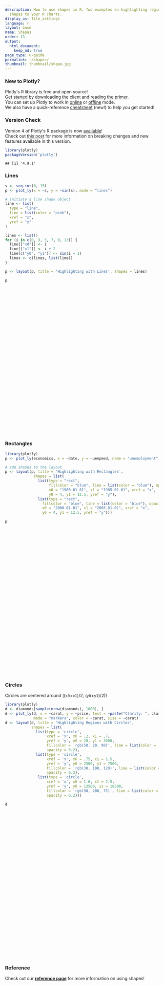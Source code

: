 ```yaml
---
description: How to use shapes in R. Two examples on highlighting regions by adding
  shapes to your R charts.
display_as: file_settings
language: r
layout: base
name: Shapes
order: 13
output:
  html_document:
    keep_md: true
page_type: u-guide
permalink: r/shapes/
thumbnail: thumbnail/shape.jpg
---
```



### New to Plotly?

Plotly's R library is free and open source!<br>
[Get started](https://plot.ly/r/getting-started/) by downloading the client and [reading the primer](https://plot.ly/r/getting-started/).<br>
You can set up Plotly to work in [online](https://plot.ly/r/getting-started/#hosting-graphs-in-your-online-plotly-account) or [offline](https://plot.ly/r/offline/) mode.<br>
We also have a quick-reference [cheatsheet](https://images.plot.ly/plotly-documentation/images/r_cheat_sheet.pdf) (new!) to help you get started!

### Version Check

Version 4 of Plotly's R package is now [available](https://plot.ly/r/getting-started/#installation)!<br>
Check out [this post](http://moderndata.plot.ly/upgrading-to-plotly-4-0-and-above/) for more information on breaking changes and new features available in this version.

```r
library(plotly)
packageVersion('plotly')
```

```
## [1] '4.9.1'
```

### Lines


```r
s <- seq.int(0, 15)
p <- plot_ly(x = ~s, y = ~sin(s), mode = "lines")

# initiate a line shape object
line <- list(
  type = "line",
  line = list(color = "pink"),
  xref = "x",
  yref = "y"
)

lines <- list()
for (i in c(0, 3, 5, 7, 9, 13)) {
  line[["x0"]] <- i
  line[["x1"]] <- i + 2
  line[c("y0", "y1")] <- sin(i + 1)
  lines <- c(lines, list(line))
}

p <- layout(p, title = 'Highlighting with Lines', shapes = lines)

p
```

<div id="htmlwidget-53853607532c4b255beb" style="width:672px;height:480px;" class="plotly html-widget"></div>
<script type="application/json" data-for="htmlwidget-53853607532c4b255beb">{"x":{"visdat":{"26091155dd89":["function () ","plotlyVisDat"]},"cur_data":"26091155dd89","attrs":{"26091155dd89":{"x":{},"y":{},"mode":"lines","alpha_stroke":1,"sizes":[10,100],"spans":[1,20]}},"layout":{"margin":{"b":40,"l":60,"t":25,"r":10},"title":"Highlighting with Lines","shapes":[{"type":"line","line":{"color":"pink"},"xref":"x","yref":"y","x0":0,"x1":2,"y0":0.841470984807897,"y1":0.841470984807897},{"type":"line","line":{"color":"pink"},"xref":"x","yref":"y","x0":3,"x1":5,"y0":-0.756802495307928,"y1":-0.756802495307928},{"type":"line","line":{"color":"pink"},"xref":"x","yref":"y","x0":5,"x1":7,"y0":-0.279415498198926,"y1":-0.279415498198926},{"type":"line","line":{"color":"pink"},"xref":"x","yref":"y","x0":7,"x1":9,"y0":0.989358246623382,"y1":0.989358246623382},{"type":"line","line":{"color":"pink"},"xref":"x","yref":"y","x0":9,"x1":11,"y0":-0.54402111088937,"y1":-0.54402111088937},{"type":"line","line":{"color":"pink"},"xref":"x","yref":"y","x0":13,"x1":15,"y0":0.99060735569487,"y1":0.99060735569487}],"xaxis":{"domain":[0,1],"automargin":true,"title":"s"},"yaxis":{"domain":[0,1],"automargin":true,"title":"sin(s)"},"hovermode":"closest","showlegend":false},"source":"A","config":{"showSendToCloud":false},"data":[{"x":[0,1,2,3,4,5,6,7,8,9,10,11,12,13,14,15],"y":[0,0.841470984807897,0.909297426825682,0.141120008059867,-0.756802495307928,-0.958924274663138,-0.279415498198926,0.656986598718789,0.989358246623382,0.412118485241757,-0.54402111088937,-0.999990206550703,-0.536572918000435,0.420167036826641,0.99060735569487,0.650287840157117],"mode":"lines","type":"scatter","marker":{"color":"rgba(31,119,180,1)","line":{"color":"rgba(31,119,180,1)"}},"error_y":{"color":"rgba(31,119,180,1)"},"error_x":{"color":"rgba(31,119,180,1)"},"line":{"color":"rgba(31,119,180,1)"},"xaxis":"x","yaxis":"y","frame":null}],"highlight":{"on":"plotly_click","persistent":false,"dynamic":false,"selectize":false,"opacityDim":0.2,"selected":{"opacity":1},"debounce":0},"shinyEvents":["plotly_hover","plotly_click","plotly_selected","plotly_relayout","plotly_brushed","plotly_brushing","plotly_clickannotation","plotly_doubleclick","plotly_deselect","plotly_afterplot","plotly_sunburstclick"],"base_url":"https://plot.ly"},"evals":[],"jsHooks":[]}</script>

### Rectangles

```r
library(plotly)
p <- plot_ly(economics, x = ~date, y = ~uempmed, name = "unemployment")

# add shapes to the layout
p <- layout(p, title = 'Highlighting with Rectangles',
             shapes = list(
               list(type = "rect",
                    fillcolor = "blue", line = list(color = "blue"), opacity = 0.3,
                    x0 = "1980-01-01", x1 = "1985-01-01", xref = "x",
                    y0 = 4, y1 = 12.5, yref = "y"),
               list(type = "rect",
                 fillcolor = "blue", line = list(color = "blue"), opacity = 0.2,
                 x0 = "2000-01-01", x1 = "2005-01-01", xref = "x",
                 y0 = 4, y1 = 12.5, yref = "y")))

p
```

<div id="htmlwidget-c40b98d62cc8cf150f7c" style="width:672px;height:480px;" class="plotly html-widget"></div>
<script type="application/json" data-for="htmlwidget-c40b98d62cc8cf150f7c">{"x":{"visdat":{"2609333dcbd2":["function () ","plotlyVisDat"]},"cur_data":"2609333dcbd2","attrs":{"2609333dcbd2":{"x":{},"y":{},"name":"unemployment","alpha_stroke":1,"sizes":[10,100],"spans":[1,20]}},"layout":{"margin":{"b":40,"l":60,"t":25,"r":10},"title":"Highlighting with Rectangles","shapes":[{"type":"rect","fillcolor":"blue","line":{"color":"blue"},"opacity":0.3,"x0":"1980-01-01","x1":"1985-01-01","xref":"x","y0":4,"y1":12.5,"yref":"y"},{"type":"rect","fillcolor":"blue","line":{"color":"blue"},"opacity":0.2,"x0":"2000-01-01","x1":"2005-01-01","xref":"x","y0":4,"y1":12.5,"yref":"y"}],"xaxis":{"domain":[0,1],"automargin":true,"title":"date"},"yaxis":{"domain":[0,1],"automargin":true,"title":"uempmed"},"hovermode":"closest","showlegend":false},"source":"A","config":{"showSendToCloud":false},"data":[{"x":["1967-07-01","1967-08-01","1967-09-01","1967-10-01","1967-11-01","1967-12-01","1968-01-01","1968-02-01","1968-03-01","1968-04-01","1968-05-01","1968-06-01","1968-07-01","1968-08-01","1968-09-01","1968-10-01","1968-11-01","1968-12-01","1969-01-01","1969-02-01","1969-03-01","1969-04-01","1969-05-01","1969-06-01","1969-07-01","1969-08-01","1969-09-01","1969-10-01","1969-11-01","1969-12-01","1970-01-01","1970-02-01","1970-03-01","1970-04-01","1970-05-01","1970-06-01","1970-07-01","1970-08-01","1970-09-01","1970-10-01","1970-11-01","1970-12-01","1971-01-01","1971-02-01","1971-03-01","1971-04-01","1971-05-01","1971-06-01","1971-07-01","1971-08-01","1971-09-01","1971-10-01","1971-11-01","1971-12-01","1972-01-01","1972-02-01","1972-03-01","1972-04-01","1972-05-01","1972-06-01","1972-07-01","1972-08-01","1972-09-01","1972-10-01","1972-11-01","1972-12-01","1973-01-01","1973-02-01","1973-03-01","1973-04-01","1973-05-01","1973-06-01","1973-07-01","1973-08-01","1973-09-01","1973-10-01","1973-11-01","1973-12-01","1974-01-01","1974-02-01","1974-03-01","1974-04-01","1974-05-01","1974-06-01","1974-07-01","1974-08-01","1974-09-01","1974-10-01","1974-11-01","1974-12-01","1975-01-01","1975-02-01","1975-03-01","1975-04-01","1975-05-01","1975-06-01","1975-07-01","1975-08-01","1975-09-01","1975-10-01","1975-11-01","1975-12-01","1976-01-01","1976-02-01","1976-03-01","1976-04-01","1976-05-01","1976-06-01","1976-07-01","1976-08-01","1976-09-01","1976-10-01","1976-11-01","1976-12-01","1977-01-01","1977-02-01","1977-03-01","1977-04-01","1977-05-01","1977-06-01","1977-07-01","1977-08-01","1977-09-01","1977-10-01","1977-11-01","1977-12-01","1978-01-01","1978-02-01","1978-03-01","1978-04-01","1978-05-01","1978-06-01","1978-07-01","1978-08-01","1978-09-01","1978-10-01","1978-11-01","1978-12-01","1979-01-01","1979-02-01","1979-03-01","1979-04-01","1979-05-01","1979-06-01","1979-07-01","1979-08-01","1979-09-01","1979-10-01","1979-11-01","1979-12-01","1980-01-01","1980-02-01","1980-03-01","1980-04-01","1980-05-01","1980-06-01","1980-07-01","1980-08-01","1980-09-01","1980-10-01","1980-11-01","1980-12-01","1981-01-01","1981-02-01","1981-03-01","1981-04-01","1981-05-01","1981-06-01","1981-07-01","1981-08-01","1981-09-01","1981-10-01","1981-11-01","1981-12-01","1982-01-01","1982-02-01","1982-03-01","1982-04-01","1982-05-01","1982-06-01","1982-07-01","1982-08-01","1982-09-01","1982-10-01","1982-11-01","1982-12-01","1983-01-01","1983-02-01","1983-03-01","1983-04-01","1983-05-01","1983-06-01","1983-07-01","1983-08-01","1983-09-01","1983-10-01","1983-11-01","1983-12-01","1984-01-01","1984-02-01","1984-03-01","1984-04-01","1984-05-01","1984-06-01","1984-07-01","1984-08-01","1984-09-01","1984-10-01","1984-11-01","1984-12-01","1985-01-01","1985-02-01","1985-03-01","1985-04-01","1985-05-01","1985-06-01","1985-07-01","1985-08-01","1985-09-01","1985-10-01","1985-11-01","1985-12-01","1986-01-01","1986-02-01","1986-03-01","1986-04-01","1986-05-01","1986-06-01","1986-07-01","1986-08-01","1986-09-01","1986-10-01","1986-11-01","1986-12-01","1987-01-01","1987-02-01","1987-03-01","1987-04-01","1987-05-01","1987-06-01","1987-07-01","1987-08-01","1987-09-01","1987-10-01","1987-11-01","1987-12-01","1988-01-01","1988-02-01","1988-03-01","1988-04-01","1988-05-01","1988-06-01","1988-07-01","1988-08-01","1988-09-01","1988-10-01","1988-11-01","1988-12-01","1989-01-01","1989-02-01","1989-03-01","1989-04-01","1989-05-01","1989-06-01","1989-07-01","1989-08-01","1989-09-01","1989-10-01","1989-11-01","1989-12-01","1990-01-01","1990-02-01","1990-03-01","1990-04-01","1990-05-01","1990-06-01","1990-07-01","1990-08-01","1990-09-01","1990-10-01","1990-11-01","1990-12-01","1991-01-01","1991-02-01","1991-03-01","1991-04-01","1991-05-01","1991-06-01","1991-07-01","1991-08-01","1991-09-01","1991-10-01","1991-11-01","1991-12-01","1992-01-01","1992-02-01","1992-03-01","1992-04-01","1992-05-01","1992-06-01","1992-07-01","1992-08-01","1992-09-01","1992-10-01","1992-11-01","1992-12-01","1993-01-01","1993-02-01","1993-03-01","1993-04-01","1993-05-01","1993-06-01","1993-07-01","1993-08-01","1993-09-01","1993-10-01","1993-11-01","1993-12-01","1994-01-01","1994-02-01","1994-03-01","1994-04-01","1994-05-01","1994-06-01","1994-07-01","1994-08-01","1994-09-01","1994-10-01","1994-11-01","1994-12-01","1995-01-01","1995-02-01","1995-03-01","1995-04-01","1995-05-01","1995-06-01","1995-07-01","1995-08-01","1995-09-01","1995-10-01","1995-11-01","1995-12-01","1996-01-01","1996-02-01","1996-03-01","1996-04-01","1996-05-01","1996-06-01","1996-07-01","1996-08-01","1996-09-01","1996-10-01","1996-11-01","1996-12-01","1997-01-01","1997-02-01","1997-03-01","1997-04-01","1997-05-01","1997-06-01","1997-07-01","1997-08-01","1997-09-01","1997-10-01","1997-11-01","1997-12-01","1998-01-01","1998-02-01","1998-03-01","1998-04-01","1998-05-01","1998-06-01","1998-07-01","1998-08-01","1998-09-01","1998-10-01","1998-11-01","1998-12-01","1999-01-01","1999-02-01","1999-03-01","1999-04-01","1999-05-01","1999-06-01","1999-07-01","1999-08-01","1999-09-01","1999-10-01","1999-11-01","1999-12-01","2000-01-01","2000-02-01","2000-03-01","2000-04-01","2000-05-01","2000-06-01","2000-07-01","2000-08-01","2000-09-01","2000-10-01","2000-11-01","2000-12-01","2001-01-01","2001-02-01","2001-03-01","2001-04-01","2001-05-01","2001-06-01","2001-07-01","2001-08-01","2001-09-01","2001-10-01","2001-11-01","2001-12-01","2002-01-01","2002-02-01","2002-03-01","2002-04-01","2002-05-01","2002-06-01","2002-07-01","2002-08-01","2002-09-01","2002-10-01","2002-11-01","2002-12-01","2003-01-01","2003-02-01","2003-03-01","2003-04-01","2003-05-01","2003-06-01","2003-07-01","2003-08-01","2003-09-01","2003-10-01","2003-11-01","2003-12-01","2004-01-01","2004-02-01","2004-03-01","2004-04-01","2004-05-01","2004-06-01","2004-07-01","2004-08-01","2004-09-01","2004-10-01","2004-11-01","2004-12-01","2005-01-01","2005-02-01","2005-03-01","2005-04-01","2005-05-01","2005-06-01","2005-07-01","2005-08-01","2005-09-01","2005-10-01","2005-11-01","2005-12-01","2006-01-01","2006-02-01","2006-03-01","2006-04-01","2006-05-01","2006-06-01","2006-07-01","2006-08-01","2006-09-01","2006-10-01","2006-11-01","2006-12-01","2007-01-01","2007-02-01","2007-03-01","2007-04-01","2007-05-01","2007-06-01","2007-07-01","2007-08-01","2007-09-01","2007-10-01","2007-11-01","2007-12-01","2008-01-01","2008-02-01","2008-03-01","2008-04-01","2008-05-01","2008-06-01","2008-07-01","2008-08-01","2008-09-01","2008-10-01","2008-11-01","2008-12-01","2009-01-01","2009-02-01","2009-03-01","2009-04-01","2009-05-01","2009-06-01","2009-07-01","2009-08-01","2009-09-01","2009-10-01","2009-11-01","2009-12-01","2010-01-01","2010-02-01","2010-03-01","2010-04-01","2010-05-01","2010-06-01","2010-07-01","2010-08-01","2010-09-01","2010-10-01","2010-11-01","2010-12-01","2011-01-01","2011-02-01","2011-03-01","2011-04-01","2011-05-01","2011-06-01","2011-07-01","2011-08-01","2011-09-01","2011-10-01","2011-11-01","2011-12-01","2012-01-01","2012-02-01","2012-03-01","2012-04-01","2012-05-01","2012-06-01","2012-07-01","2012-08-01","2012-09-01","2012-10-01","2012-11-01","2012-12-01","2013-01-01","2013-02-01","2013-03-01","2013-04-01","2013-05-01","2013-06-01","2013-07-01","2013-08-01","2013-09-01","2013-10-01","2013-11-01","2013-12-01","2014-01-01","2014-02-01","2014-03-01","2014-04-01","2014-05-01","2014-06-01","2014-07-01","2014-08-01","2014-09-01","2014-10-01","2014-11-01","2014-12-01","2015-01-01","2015-02-01","2015-03-01","2015-04-01"],"y":[4.5,4.7,4.6,4.9,4.7,4.8,5.1,4.5,4.1,4.6,4.4,4.4,4.5,4.2,4.6,4.8,4.4,4.4,4.4,4.9,4,4,4.2,4.4,4.4,4.4,4.7,4.5,4.8,4.6,4.6,4.5,4.6,4.1,4.7,4.9,5.1,5.4,5.2,5.2,5.6,5.9,6.2,6.3,6.4,6.5,6.7,5.7,6.2,6.4,5.8,6.5,6.4,6.2,6.2,6.6,6.6,6.7,6.6,5.4,6.1,6,5.6,5.7,5.7,6.1,5.7,5.2,5.5,5,4.9,5,5.2,4.9,5.4,5.5,5.1,4.7,5,5.1,4.8,5,4.6,5.3,5.7,5,5.3,5.5,5.2,5.7,6.3,7.1,7.2,8.7,9.4,8.8,8.6,9.2,9.2,8.6,9.5,9,9,8.2,8.7,8.2,8.3,7.8,7.7,7.9,7.8,7.7,8.4,8,7.5,7.2,7.2,7.3,7.9,6.2,7.1,7,6.7,6.9,7,6.8,6.5,6.7,6.2,6.1,5.7,6,5.8,5.8,5.6,5.9,5.5,5.6,5.9,5.9,5.9,5.4,5.6,5.6,5.9,4.8,5.5,5.5,5.3,5.7,5.3,5.8,6,5.8,5.7,6.4,7,7.5,7.7,7.5,7.7,7.5,7.4,7.1,7.1,7.4,6.9,6.6,7.1,7.2,6.8,6.8,6.9,6.9,7.1,7.5,7.7,8.1,8.5,9.5,8.5,8.7,9.5,9.7,10,10.2,11.1,9.8,10.4,10.9,12.3,11.3,10.1,9.3,9.3,9.4,9.3,8.7,9.1,8.3,8.3,8.2,9.1,7.5,7.5,7.3,7.6,7.2,7.2,7.3,6.8,7.1,7.1,6.9,6.9,6.6,6.9,7.1,6.9,7.1,7,6.8,6.7,6.9,6.8,6.7,6.8,7,6.9,7.1,7.4,7,7.1,7.1,6.9,6.6,6.6,7.1,6.6,6.5,6.5,6.4,6,6.3,6.2,6,6.2,6.3,6.4,5.9,5.9,5.8,6.1,5.9,5.7,5.6,5.7,5.9,5.6,5.4,5.4,5.4,5.3,5.4,5.6,5,4.9,4.9,4.8,4.9,5.1,5.3,5.1,4.8,5.2,5.2,5.4,5.4,5.6,5.8,5.7,5.9,6,6.2,6.7,6.6,6.4,6.9,7,7.3,6.8,7.2,7.5,7.8,8.1,8.2,8.3,8.5,8.8,8.7,8.6,8.8,8.6,9,9,9.3,8.6,8.5,8.5,8.4,8.1,8.3,8.2,8.2,8.3,8,8.3,8.3,8.6,9.2,9.3,9.1,9.2,9.3,9,8.9,9.2,10,9,8.7,8,8.1,8.3,8.3,9.1,7.9,8.5,8.3,7.9,8.2,8,8.3,8.3,7.8,8.3,8.6,8.6,8.3,8.3,8.4,8.5,8.3,7.7,7.8,7.8,8.1,7.9,8.3,8,8,8.3,7.8,8.2,7.7,7.6,7.5,7.4,7,6.8,6.7,6,6.9,6.7,6.8,6.7,5.8,6.6,6.8,6.9,6.8,6.8,6.2,6.5,6.3,5.8,6.5,6,6.1,6.2,5.8,5.8,6.1,6,6.1,5.8,5.7,6,6.3,5.2,6.1,6.1,6,5.8,6.1,6.6,5.9,6.3,6,6.8,6.9,7.2,7.3,7.7,8.2,8.4,8.3,8.4,8.9,9.5,11,8.9,9,9.5,9.6,9.3,9.6,9.6,9.5,9.7,10.2,9.9,11.5,10.3,10.1,10.2,10.4,10.3,10.4,10.6,10.2,10.2,9.5,9.9,11,8.9,9.2,9.6,9.5,9.7,9.5,9.4,9.2,9.3,9,9.1,9,8.8,9.2,8.4,8.6,8.5,8.7,8.6,9.1,8.7,8.4,8.5,7.3,8,8.4,8,7.9,8.3,7.5,8.3,8.5,9.1,8.6,8.2,7.7,8.7,8.8,8.7,8.4,8.6,8.4,9,8.7,8.7,9.4,7.9,9,9.7,9.7,10.2,10.4,9.8,10.5,10.7,11.7,12.3,13.1,14.2,17.2,16,16.3,17.8,18.9,19.8,20.1,20,19.9,20.4,22.1,22.3,25.2,22.3,21,20.3,21.2,21,21.9,21.5,21.1,21.5,20.9,21.6,22.4,22,22.4,22,20.6,20.8,20.5,20.8,19.7,19.2,19.1,19.9,20.4,17.5,18.4,18.8,19.9,18.6,17.7,15.8,17.2,17.6,17.1,17.1,17,16.2,16.5,16.5,16.3,17.1,17.3,15.4,15.9,15.8,15.7,14.6,13.8,13.1,12.9,13.4,13.6,13,12.9,13.2,12.9,12,11.5],"name":"unemployment","type":"scatter","mode":"markers","marker":{"color":"rgba(31,119,180,1)","line":{"color":"rgba(31,119,180,1)"}},"error_y":{"color":"rgba(31,119,180,1)"},"error_x":{"color":"rgba(31,119,180,1)"},"line":{"color":"rgba(31,119,180,1)"},"xaxis":"x","yaxis":"y","frame":null}],"highlight":{"on":"plotly_click","persistent":false,"dynamic":false,"selectize":false,"opacityDim":0.2,"selected":{"opacity":1},"debounce":0},"shinyEvents":["plotly_hover","plotly_click","plotly_selected","plotly_relayout","plotly_brushed","plotly_brushing","plotly_clickannotation","plotly_doubleclick","plotly_deselect","plotly_afterplot","plotly_sunburstclick"],"base_url":"https://plot.ly"},"evals":[],"jsHooks":[]}</script>

### Circles

Circles are centered around  ((`x0`+`x1`)/2, (`y0`+`y1`)/2))


```r
library(plotly)
d <- diamonds[sample(nrow(diamonds), 1000), ]
d <- plot_ly(d, x = ~carat, y = ~price, text = ~paste("Clarity: ", clarity),
             mode = "markers", color = ~carat, size = ~carat)
d <- layout(d, title = 'Highlighting Regions with Circles',
            shapes = list(
              list(type = 'circle',
                   xref = 'x', x0 = .2, x1 = .7,
                   yref = 'y', y0 = 20, y1 = 3000,
                   fillcolor = 'rgb(50, 20, 90)', line = list(color = 'rgb(50, 20, 90)'),
                   opacity = 0.2),
              list(type = 'circle',
                   xref = 'x', x0 = .75, x1 = 1.5,
                   yref = 'y', y0 = 2500, y1 = 7500,
                   fillcolor = 'rgb(30, 100, 120)', line = list(color = 'rgb(30, 100, 120)'),
                   opacity = 0.2),
               list(type = 'circle',
                   xref = 'x', x0 = 1.6, x1 = 2.5,
                   yref = 'y', y0 = 12500, y1 = 18500,
                   fillcolor = 'rgb(90, 200, 75)', line = list(color = 'rgb(90, 200, 75)'),
                   opacity = 0.2)))

d
```

<div id="htmlwidget-15a194c4277ec286edfc" style="width:672px;height:480px;" class="plotly html-widget"></div>
<script type="application/json" data-for="htmlwidget-15a194c4277ec286edfc">{"x":{"visdat":{"26098bceedd":["function () ","plotlyVisDat"]},"cur_data":"26098bceedd","attrs":{"26098bceedd":{"x":{},"y":{},"text":{},"mode":"markers","color":{},"size":{},"alpha_stroke":1,"sizes":[10,100],"spans":[1,20]}},"layout":{"margin":{"b":40,"l":60,"t":25,"r":10},"title":"Highlighting Regions with Circles","shapes":[{"type":"circle","xref":"x","x0":0.2,"x1":0.7,"yref":"y","y0":20,"y1":3000,"fillcolor":"rgb(50, 20, 90)","line":{"color":"rgb(50, 20, 90)"},"opacity":0.2},{"type":"circle","xref":"x","x0":0.75,"x1":1.5,"yref":"y","y0":2500,"y1":7500,"fillcolor":"rgb(30, 100, 120)","line":{"color":"rgb(30, 100, 120)"},"opacity":0.2},{"type":"circle","xref":"x","x0":1.6,"x1":2.5,"yref":"y","y0":12500,"y1":18500,"fillcolor":"rgb(90, 200, 75)","line":{"color":"rgb(90, 200, 75)"},"opacity":0.2}],"xaxis":{"domain":[0,1],"automargin":true,"title":"carat"},"yaxis":{"domain":[0,1],"automargin":true,"title":"price"},"hovermode":"closest","showlegend":false,"legend":{"yanchor":"top","y":0.5}},"source":"A","config":{"showSendToCloud":false},"data":[{"x":[0.38,0.7,0.78,1.54,0.71,1.62,1.03,1.23,0.5,0.96,1.51,0.54,0.36,0.28,0.32,0.42,0.72,1.01,1.21,1.11,1.21,0.83,1.1,0.55,0.39,0.35,0.34,1.18,0.9,0.32,0.72,0.49,1.15,0.54,1.56,1.01,0.84,1.51,0.66,1.04,0.32,0.76,1.02,0.36,0.5,0.9,1.03,0.97,0.5,0.31,0.71,1.4,1.08,0.28,0.77,0.53,1.02,1.13,1.54,3.01,0.77,1.18,0.23,1.11,0.43,0.34,0.9,0.4,1.13,0.32,0.7,1.51,0.91,1.51,0.5,0.35,0.25,1.21,0.75,2.01,0.55,0.35,0.32,0.5,0.9,0.5,0.74,0.9,0.77,0.5,2.09,1.25,0.42,0.5,1.56,1.24,1.06,0.3,0.35,0.36,2.03,0.58,1.03,0.37,1.27,0.4,0.38,0.31,2.03,1.02,0.72,1.3,0.7,0.76,0.25,0.74,1.01,0.44,1.35,0.34,1.01,0.5,0.41,1.12,2.01,0.71,1.19,0.27,0.32,0.41,0.3,0.28,0.53,0.72,0.31,0.7,0.5,0.72,0.9,0.33,0.33,0.71,0.4,1.19,0.51,0.77,0.38,0.4,0.39,0.57,0.34,1.5,1.01,0.41,0.36,0.38,1.53,1.25,0.3,1.01,0.5,0.44,0.41,0.3,1.01,0.32,1.01,0.33,0.65,0.31,0.7,0.71,2.15,0.51,1.03,0.71,0.7,0.35,0.71,0.41,1.09,0.53,0.25,1.55,1,1.05,0.51,0.39,1.09,0.25,1.02,1.01,0.24,0.9,2.01,0.7,0.28,0.31,1.01,0.51,0.51,0.7,0.33,1.03,0.55,1.31,1.22,0.32,0.6,1.3,0.4,1.09,1,1,0.71,1.2,1.06,0.32,0.31,0.53,0.7,0.31,1.01,0.71,0.51,0.53,0.33,0.51,0.28,0.31,0.4,0.9,1.2,0.94,1.12,1,0.32,1.51,1.02,1.72,0.72,2.05,0.52,0.71,0.53,1.25,0.25,1.28,0.32,1,0.31,0.71,0.71,1.51,0.72,0.7,0.54,0.26,0.41,0.53,0.56,0.91,1.18,0.81,1.52,1.7,0.3,0.74,0.3,0.51,1.07,0.32,2.01,0.3,1.01,1.06,0.9,1.02,0.71,1.36,0.7,0.27,1,1.11,0.35,1.39,0.84,0.56,0.6,0.42,0.59,0.38,0.32,1.31,0.23,1.28,0.53,0.71,0.31,1.21,0.55,1.12,0.31,0.3,0.53,1.23,0.31,0.32,1.21,0.58,0.91,0.5,0.42,0.7,1.41,1.5,2.4,0.42,0.3,0.31,0.31,1,0.3,0.7,0.72,0.71,1.5,2.02,0.32,1.51,2.02,1.13,0.31,0.38,0.51,2.5,1.71,1.67,0.37,0.72,0.9,0.53,0.7,0.34,1.61,0.78,0.72,0.33,1.6,0.31,1.03,0.34,0.39,0.3,0.42,0.7,1.5,0.3,0.73,1.11,0.78,0.71,1.31,0.41,0.72,2,1.23,1.03,1.22,1.23,0.4,0.7,1.05,0.36,1.25,1.01,1.51,0.7,2.07,0.34,1.48,0.97,0.95,0.3,0.5,1.5,0.96,1.03,0.41,1.27,0.31,1.1,1.03,1.51,0.73,0.28,1.22,0.71,0.72,0.3,1.01,1.12,1.06,0.8,0.52,0.31,1.14,1.5,0.36,0.8,0.24,1.01,2.07,1.01,1.01,0.34,1.22,1.51,0.3,0.32,0.38,1.04,1.17,0.5,1.01,1.01,0.7,1.01,0.71,0.7,1.24,0.3,1.12,0.57,0.34,0.51,0.24,0.76,0.7,0.31,0.93,0.9,0.98,0.3,0.31,0.91,0.42,0.7,1.5,0.5,0.41,1.21,0.47,0.52,1.3,0.4,0.35,1.53,0.7,0.58,0.32,0.77,0.4,1.2,0.36,0.39,0.91,0.85,0.4,1.51,1.21,0.5,0.28,1,1.2,0.74,0.62,1.01,1.01,0.72,0.43,1.63,0.31,1.5,1.11,0.31,0.32,1.05,0.41,0.7,0.31,0.9,0.9,1,0.93,0.39,1.02,0.54,1.01,0.51,0.59,0.32,1.28,0.43,1.11,0.54,1.01,0.32,0.4,0.31,1.07,0.71,0.91,0.37,0.38,1.12,0.38,0.31,0.9,0.7,0.73,0.8,1.01,1.53,1.1,2.17,1.06,0.57,0.39,0.57,0.36,0.25,1.01,0.31,1.27,0.42,1.01,1.07,0.29,0.3,0.3,0.3,0.31,0.41,0.34,0.33,0.33,0.34,1.51,0.3,0.35,1.59,0.33,1.22,0.33,0.46,0.7,0.32,0.37,0.7,0.52,0.42,0.56,1.53,0.77,0.3,0.52,0.3,0.82,1.14,1.15,0.9,0.36,1.51,0.72,0.72,0.91,1.5,0.37,0.35,0.31,1.61,0.53,0.9,1.23,0.51,0.47,1.35,0.38,0.51,0.4,0.72,0.31,0.39,0.9,0.3,0.7,0.31,0.55,1.5,0.71,1.65,1.01,0.6,0.51,0.31,1.13,1.04,0.9,0.51,2.54,1.7,0.53,1.05,0.71,1.63,0.38,0.7,0.3,0.59,1.12,0.91,0.77,0.3,0.31,0.7,1.02,0.81,0.33,0.3,0.8,0.34,1.56,0.9,0.92,0.91,1,0.43,1.29,1.76,0.75,0.31,2.02,1.52,1.79,0.46,0.71,0.7,0.56,0.55,0.31,0.31,1,0.35,1.11,0.53,0.3,0.41,1.11,0.31,0.44,0.4,1.65,0.76,0.51,1.05,0.51,1,0.9,0.85,0.31,1.06,1.24,0.52,1.49,0.31,0.35,0.32,0.77,1.13,0.7,0.73,1.59,0.7,0.34,0.51,1.12,0.34,0.4,1.64,1,1.51,0.33,2.01,0.35,0.61,1.03,0.7,0.72,0.3,0.51,1.5,0.32,1.06,0.31,0.33,1.29,0.9,0.27,0.46,0.56,1,0.36,2.03,1.2,1.22,1.09,0.53,0.78,2.02,0.71,1.28,0.3,1.01,1.09,1.06,1,0.22,0.38,1.09,1.23,0.58,0.31,0.7,0.27,1.16,0.3,0.38,0.56,1.53,0.39,0.71,2.51,2.03,0.32,1.02,1.06,0.39,1.01,1.23,1.54,0.4,0.53,1.01,1,0.9,0.36,0.72,0.34,1,0.53,0.38,0.51,1.5,1.07,1.21,1.22,1.5,0.31,0.71,0.42,1.61,0.68,0.71,1.01,0.43,0.32,0.39,0.52,0.37,0.76,2.22,2.02,0.42,0.35,0.52,0.32,0.28,0.5,0.72,0.3,0.39,1.5,0.4,0.32,1.26,2.02,0.7,0.52,0.75,1.51,2.11,1,0.33,0.5,0.78,0.33,0.4,0.71,0.9,2.03,0.51,0.9,0.71,0.53,0.73,0.57,0.5,0.5,0.23,0.9,0.32,0.74,1.25,1.01,1,0.34,0.7,2.68,0.3,0.5,2.35,0.4,1.01,1.12,1.53,0.3,0.61,0.74,0.72,0.77,0.32,1.29,2.01,1.02,0.3,1.31,0.31,0.9,0.5,1.43,0.39,2.02,0.41,1.25,0.38,0.76,0.57,1.01,0.5,0.3,0.42,0.93,1.06,0.5,1.06,0.39,0.3,0.53,1.09,2.04,1.05,0.61,0.73,1.51,1.25,0.4,0.56,0.54,1.34,0.96,0.52,0.72,0.31,0.93,0.23,1.05,1.54,1.09,1.57,0.71,0.91,1.57,0.73,1.06,1.21,1,0.8,1.2,0.29,0.36,0.57,0.9,0.3,0.57,0.24,1.13,0.3,0.92,0.9,0.73,0.4,1.02,1.11,0.31,0.7,0.96,0.6,1.13,0.23,0.34,0.8,1,1.13,0.9,1.29,1.73,0.41,0.34,0.7,1.1,1.14,0.41,0.52,2.02,1.23,0.4,0.72,0.4,0.32,1.01,0.31,1.08,0.33,0.33,0.51,0.38,0.51,0.58,0.42,0.73,0.34,1.24,0.56,1.02,1.14,0.22,1.75,0.36,0.26,0.5,1.5,1.01,2.28,1.01,0.42,0.33,0.3,0.31,1.51,0.56,0.91,0.79,0.5,0.51,0.37,0.3,1.7,1.51,1.2,0.29,1.22,0.91,0.51,0.71,0.34,1.51,0.31,1.5,0.31,0.33,1.01,1.22,0.41,1.01,0.32,0.51,1.1,0.3,0.74],"y":[1033,2142,3113,6278,2258,14826,3149,4918,1890,4535,10267,2090,864,462,645,1389,2782,5372,5597,4883,11455,2800,5769,1580,1189,1044,1033,6304,5195,803,2907,1865,6313,1720,11299,6159,2986,11640,2222,4436,716,3007,4884,756,1420,4661,4557,4020,1125,408,2934,15134,4814,458,2360,1812,3839,4766,10314,18242,3148,5562,530,3956,1358,1033,4486,828,6525,505,3185,8073,4054,8794,1020,984,436,8196,2248,11554,1609,1116,645,1316,4209,1755,2352,2826,2657,1190,14024,5950,1179,1239,17455,4375,5159,755,1162,877,18139,1408,3188,616,3328,825,1193,1167,15086,5171,2062,5788,2473,2593,455,3180,6533,990,8062,775,3852,1097,1122,3864,15134,2709,4498,620,730,1192,526,669,1015,1853,732,2999,1134,2364,3447,854,1021,2629,905,9263,1656,3208,866,945,1095,2290,1033,9730,4038,755,794,969,16451,6856,747,5437,1629,1081,1439,605,9965,599,4909,743,1828,871,2724,2612,18470,1008,6659,2843,2905,1091,1816,1105,5262,1316,451,8866,4956,5057,1397,878,5131,426,4476,2797,492,4114,18188,2838,608,944,4808,1781,1438,2142,434,10546,2001,7625,6052,491,1738,6405,919,4598,3612,3348,3366,8030,8726,594,593,1707,1890,625,4751,2994,2797,1631,1002,1100,596,732,975,3734,4844,3825,10764,6216,576,6934,3996,17605,2466,9850,1030,1774,1393,6440,740,13360,1020,4656,802,2318,2918,7418,3554,3319,1359,580,1076,1402,1778,3911,4988,2673,16055,15797,691,2655,621,1787,5424,954,17403,675,4355,5020,5040,8096,2697,6017,2329,432,7589,7623,906,12744,2573,1814,2524,1400,2078,920,589,7277,505,11401,1205,2623,353,6134,2016,4077,671,658,1769,4050,942,648,4249,1876,4744,1197,1102,2154,7324,13049,18541,1221,776,465,544,4620,776,3248,3391,3420,6720,17936,702,7207,6346,6891,802,568,1546,14652,11248,11248,931,3283,3468,1630,2010,760,9341,2365,2311,984,8530,698,5111,497,1232,789,673,956,7308,694,1892,4973,2691,2606,3697,1042,2578,14323,6617,7697,4793,10844,945,2940,5557,663,4950,2017,8311,2475,14476,765,15164,3948,4341,622,1449,9586,3975,4414,760,5923,429,4805,4874,13337,4258,586,6351,4124,1785,709,4257,3700,5445,3071,1363,692,3824,4704,789,3653,552,4445,15119,4619,5154,477,6947,14844,956,534,1010,4370,4324,1286,5055,4072,2838,5288,3096,3038,10202,612,7970,2372,765,1380,419,2937,2596,408,4534,4521,4116,776,617,9636,921,4951,7722,1140,1163,5387,2113,1784,11130,786,906,11820,1702,1279,1080,4399,975,5746,644,952,5394,1250,633,11967,7996,1654,787,8366,6019,2289,1382,6239,4672,2246,1433,12620,732,10873,7619,544,918,10915,744,2803,732,3423,4229,4543,3937,951,5383,1356,3897,1574,1803,702,10126,905,9144,1760,4616,393,707,907,9177,1902,3881,696,766,6060,1004,436,3095,1851,2001,4086,5497,10907,4809,17805,7594,1728,988,1698,835,575,9002,816,5121,700,4853,5091,617,895,844,838,1028,1079,825,862,801,596,11580,599,1017,8975,572,4132,723,1228,2396,702,1166,2648,3321,1621,2298,16049,2010,665,1665,863,3810,5593,4688,4165,726,10891,3140,2333,4150,6132,957,788,583,7245,1740,4657,4986,1241,782,7619,680,1638,842,2954,408,628,3246,814,2874,698,1448,17667,2275,10349,4853,2143,1406,828,11115,5242,4013,1557,12687,18398,1928,3822,2104,10721,1200,2421,844,1834,4325,4051,2513,405,698,3463,4370,3935,730,520,3283,745,8317,3805,3675,3734,4200,1426,6099,9974,3136,766,14574,16628,12985,1018,2531,2476,1578,1698,1251,802,3920,1116,7823,1127,776,899,4755,734,813,842,7903,2491,2005,6486,1779,6303,4981,3670,914,4630,6254,1250,8779,435,630,505,2642,7147,1662,3370,15461,1874,1014,1443,6110,612,611,12896,7453,10045,854,13744,644,2082,4679,3668,2125,1013,1619,12702,1204,6809,761,521,5924,3519,603,1586,3496,4939,1210,12021,5955,12036,8730,1124,3534,18678,3192,5995,540,6267,15193,7130,3763,404,1030,5677,9016,1899,418,1115,760,4969,712,593,1888,15365,886,2877,14251,12716,1080,6356,9433,1011,4416,8128,11650,972,2143,4692,6209,2934,821,2567,596,4504,1197,1117,1974,9533,6355,10482,6518,18552,734,2891,1040,9467,1918,2381,6733,783,645,790,2238,926,2338,15584,17887,1400,984,1720,828,707,2003,2889,873,1026,6006,1123,756,6239,11757,3129,1730,2871,7136,17871,6020,928,1845,2803,971,1080,2362,2804,18166,2203,3105,3229,1023,2409,2096,1415,1624,530,3220,561,2604,11589,6391,7056,880,2209,9665,506,1629,17294,870,4538,6858,6597,500,2306,2201,2066,2107,432,4291,18077,3027,526,5546,625,5855,1746,11498,534,10666,1061,10983,658,2831,1728,4642,1238,473,1235,3990,4357,1118,4737,616,737,2177,4871,13550,8870,1303,2393,9343,6468,1080,1580,1662,5358,3419,1897,2958,421,3802,478,4241,11333,4372,10880,2807,5055,13462,1905,5342,10685,4586,3050,7235,669,789,1815,4133,802,1429,552,6980,526,4168,4008,3140,945,4476,12956,814,2762,6807,1238,4911,391,668,3622,4516,5014,4428,6987,12079,947,995,2268,10487,5831,999,1554,16704,5269,736,1676,1078,1008,8077,734,3805,780,579,1787,1211,1680,1089,847,2581,974,5858,1999,4932,8131,404,13485,663,580,1799,6979,8823,16174,4276,1087,838,710,625,6342,1930,4670,2946,1424,1925,989,945,18107,15118,7909,647,6969,3620,1974,2777,596,12459,802,11577,462,666,3484,6201,1153,5543,505,1882,3678,1013,2824],"text":["Clarity:  VVS1","Clarity:  SI1","Clarity:  VS2","Clarity:  SI2","Clarity:  SI1","Clarity:  VS2","Clarity:  SI2","Clarity:  SI2","Clarity:  VS1","Clarity:  VS1","Clarity:  SI1","Clarity:  VVS2","Clarity:  VS2","Clarity:  VS1","Clarity:  VS2","Clarity:  VVS1","Clarity:  SI1","Clarity:  SI1","Clarity:  SI1","Clarity:  SI2","Clarity:  VVS2","Clarity:  SI1","Clarity:  SI1","Clarity:  SI1","Clarity:  IF","Clarity:  VVS1","Clarity:  VS2","Clarity:  VS2","Clarity:  VS1","Clarity:  VVS1","Clarity:  VVS1","Clarity:  IF","Clarity:  SI1","Clarity:  SI1","Clarity:  SI1","Clarity:  VS2","Clarity:  SI2","Clarity:  VS2","Clarity:  VS1","Clarity:  SI2","Clarity:  VS1","Clarity:  SI1","Clarity:  SI1","Clarity:  VS2","Clarity:  VS2","Clarity:  SI1","Clarity:  SI2","Clarity:  SI1","Clarity:  SI2","Clarity:  SI2","Clarity:  SI2","Clarity:  VVS1","Clarity:  SI2","Clarity:  VS1","Clarity:  SI2","Clarity:  VS1","Clarity:  SI2","Clarity:  SI1","Clarity:  SI1","Clarity:  SI2","Clarity:  VS1","Clarity:  SI2","Clarity:  VVS2","Clarity:  SI2","Clarity:  VVS1","Clarity:  VS2","Clarity:  VVS2","Clarity:  IF","Clarity:  VS2","Clarity:  VS2","Clarity:  VS1","Clarity:  SI1","Clarity:  SI2","Clarity:  VS2","Clarity:  SI2","Clarity:  VS2","Clarity:  VS1","Clarity:  VS1","Clarity:  SI2","Clarity:  SI2","Clarity:  VS2","Clarity:  IF","Clarity:  VVS2","Clarity:  SI1","Clarity:  SI1","Clarity:  VS1","Clarity:  SI1","Clarity:  SI2","Clarity:  SI1","Clarity:  SI1","Clarity:  SI2","Clarity:  SI2","Clarity:  VS1","Clarity:  SI2","Clarity:  VS1","Clarity:  SI2","Clarity:  SI1","Clarity:  VS1","Clarity:  VVS2","Clarity:  IF","Clarity:  VS2","Clarity:  SI1","Clarity:  SI2","Clarity:  SI1","Clarity:  I1","Clarity:  VS2","Clarity:  IF","Clarity:  IF","Clarity:  VS1","Clarity:  VS2","Clarity:  VS1","Clarity:  SI2","Clarity:  VS2","Clarity:  SI1","Clarity:  VVS2","Clarity:  VS2","Clarity:  VS2","Clarity:  SI1","Clarity:  VS2","Clarity:  VVS1","Clarity:  SI2","Clarity:  SI2","Clarity:  VVS1","Clarity:  SI2","Clarity:  SI1","Clarity:  VS2","Clarity:  SI2","Clarity:  VVS1","Clarity:  VVS2","Clarity:  VVS2","Clarity:  VVS2","Clarity:  VVS2","Clarity:  SI2","Clarity:  SI1","Clarity:  SI1","Clarity:  VVS2","Clarity:  VS1","Clarity:  SI1","Clarity:  SI1","Clarity:  VS2","Clarity:  VVS1","Clarity:  SI1","Clarity:  VVS2","Clarity:  VS1","Clarity:  VS1","Clarity:  VVS2","Clarity:  VS2","Clarity:  SI1","Clarity:  VS1","Clarity:  VVS2","Clarity:  VS1","Clarity:  VS2","Clarity:  SI2","Clarity:  SI1","Clarity:  VVS2","Clarity:  SI1","Clarity:  VVS1","Clarity:  SI1","Clarity:  VVS1","Clarity:  SI2","Clarity:  VS2","Clarity:  VS1","Clarity:  IF","Clarity:  VS1","Clarity:  IF","Clarity:  VS2","Clarity:  VS2","Clarity:  VS2","Clarity:  SI1","Clarity:  IF","Clarity:  SI1","Clarity:  SI2","Clarity:  SI1","Clarity:  VS2","Clarity:  VS1","Clarity:  SI1","Clarity:  VVS2","Clarity:  VS1","Clarity:  SI2","Clarity:  VVS2","Clarity:  SI1","Clarity:  SI2","Clarity:  VVS1","Clarity:  SI1","Clarity:  SI1","Clarity:  SI2","Clarity:  VS2","Clarity:  SI1","Clarity:  SI1","Clarity:  VS1","Clarity:  SI1","Clarity:  SI2","Clarity:  VVS1","Clarity:  SI2","Clarity:  SI1","Clarity:  VS1","Clarity:  VVS2","Clarity:  IF","Clarity:  SI1","Clarity:  VS2","Clarity:  SI1","Clarity:  SI1","Clarity:  VS1","Clarity:  VVS1","Clarity:  VS1","Clarity:  SI1","Clarity:  VS2","Clarity:  SI1","Clarity:  SI1","Clarity:  VVS2","Clarity:  VS1","Clarity:  SI2","Clarity:  SI2","Clarity:  SI2","Clarity:  VS2","Clarity:  VS2","Clarity:  VVS2","Clarity:  VS2","Clarity:  SI2","Clarity:  VS2","Clarity:  SI1","Clarity:  VVS2","Clarity:  SI2","Clarity:  VS2","Clarity:  VVS1","Clarity:  VS2","Clarity:  VVS2","Clarity:  SI2","Clarity:  VVS1","Clarity:  SI1","Clarity:  VS2","Clarity:  SI1","Clarity:  VS2","Clarity:  SI2","Clarity:  VVS2","Clarity:  VS2","Clarity:  SI1","Clarity:  SI2","Clarity:  SI2","Clarity:  VS1","Clarity:  SI2","Clarity:  SI2","Clarity:  VS2","Clarity:  SI1","Clarity:  VS1","Clarity:  VS2","Clarity:  VVS2","Clarity:  IF","Clarity:  IF","Clarity:  VS2","Clarity:  VVS2","Clarity:  VS1","Clarity:  VS2","Clarity:  VS2","Clarity:  VS1","Clarity:  VS1","Clarity:  VS2","Clarity:  VS2","Clarity:  VS2","Clarity:  VS2","Clarity:  VS2","Clarity:  SI2","Clarity:  SI2","Clarity:  SI2","Clarity:  VS1","Clarity:  VS2","Clarity:  IF","Clarity:  SI1","Clarity:  VS2","Clarity:  VS2","Clarity:  VS2","Clarity:  IF","Clarity:  SI1","Clarity:  VS2","Clarity:  SI2","Clarity:  SI1","Clarity:  SI1","Clarity:  VS1","Clarity:  VS2","Clarity:  VS2","Clarity:  VS1","Clarity:  VS1","Clarity:  VVS2","Clarity:  VS1","Clarity:  VS1","Clarity:  VS2","Clarity:  SI2","Clarity:  VS2","Clarity:  VVS1","Clarity:  VVS1","Clarity:  VS2","Clarity:  VS1","Clarity:  SI1","Clarity:  SI1","Clarity:  VVS2","Clarity:  IF","Clarity:  SI1","Clarity:  VS2","Clarity:  SI1","Clarity:  VS2","Clarity:  VVS2","Clarity:  SI2","Clarity:  VVS1","Clarity:  VS2","Clarity:  VVS2","Clarity:  I1","Clarity:  VS2","Clarity:  VS2","Clarity:  SI1","Clarity:  VS2","Clarity:  VS1","Clarity:  SI1","Clarity:  VVS2","Clarity:  VS2","Clarity:  SI2","Clarity:  VS2","Clarity:  SI2","Clarity:  VVS2","Clarity:  VS1","Clarity:  SI1","Clarity:  VS2","Clarity:  SI2","Clarity:  VVS2","Clarity:  VS1","Clarity:  VS2","Clarity:  VS1","Clarity:  SI2","Clarity:  VS1","Clarity:  VS2","Clarity:  VS2","Clarity:  I1","Clarity:  VS2","Clarity:  VVS2","Clarity:  SI2","Clarity:  SI1","Clarity:  SI2","Clarity:  SI2","Clarity:  SI1","Clarity:  VVS1","Clarity:  VS1","Clarity:  SI1","Clarity:  VS1","Clarity:  SI1","Clarity:  VS2","Clarity:  SI1","Clarity:  SI2","Clarity:  SI1","Clarity:  IF","Clarity:  SI2","Clarity:  VS2","Clarity:  SI1","Clarity:  SI1","Clarity:  VVS2","Clarity:  VVS2","Clarity:  VVS2","Clarity:  I1","Clarity:  VS2","Clarity:  VVS1","Clarity:  SI2","Clarity:  SI2","Clarity:  VS2","Clarity:  SI1","Clarity:  SI2","Clarity:  VS2","Clarity:  VS2","Clarity:  VS2","Clarity:  SI1","Clarity:  VS2","Clarity:  VS2","Clarity:  VVS2","Clarity:  SI1","Clarity:  VVS2","Clarity:  SI1","Clarity:  SI1","Clarity:  SI2","Clarity:  I1","Clarity:  SI2","Clarity:  SI1","Clarity:  SI1","Clarity:  VS2","Clarity:  IF","Clarity:  VS2","Clarity:  SI2","Clarity:  VVS2","Clarity:  VS2","Clarity:  VS2","Clarity:  SI2","Clarity:  SI2","Clarity:  SI1","Clarity:  VS2","Clarity:  SI2","Clarity:  SI1","Clarity:  VS1","Clarity:  VVS2","Clarity:  VS1","Clarity:  IF","Clarity:  SI2","Clarity:  VVS2","Clarity:  SI1","Clarity:  SI1","Clarity:  SI2","Clarity:  SI2","Clarity:  SI1","Clarity:  SI1","Clarity:  VVS1","Clarity:  VS1","Clarity:  I1","Clarity:  I1","Clarity:  VS1","Clarity:  VS2","Clarity:  VVS1","Clarity:  SI2","Clarity:  VS2","Clarity:  SI1","Clarity:  SI2","Clarity:  VS2","Clarity:  VS2","Clarity:  VS2","Clarity:  VVS1","Clarity:  VS2","Clarity:  VVS2","Clarity:  SI2","Clarity:  SI2","Clarity:  SI1","Clarity:  SI1","Clarity:  SI2","Clarity:  VS2","Clarity:  SI1","Clarity:  VS2","Clarity:  VS2","Clarity:  VS1","Clarity:  VS1","Clarity:  VS1","Clarity:  VVS2","Clarity:  VS1","Clarity:  SI1","Clarity:  VS2","Clarity:  SI1","Clarity:  SI1","Clarity:  SI2","Clarity:  SI1","Clarity:  VS2","Clarity:  SI2","Clarity:  VS2","Clarity:  VVS2","Clarity:  VVS1","Clarity:  VVS2","Clarity:  VVS1","Clarity:  SI2","Clarity:  SI1","Clarity:  VS2","Clarity:  VS2","Clarity:  VVS1","Clarity:  VS1","Clarity:  VS1","Clarity:  VS2","Clarity:  VS1","Clarity:  SI1","Clarity:  SI2","Clarity:  SI2","Clarity:  IF","Clarity:  VVS1","Clarity:  VS2","Clarity:  SI1","Clarity:  SI1","Clarity:  VVS2","Clarity:  SI1","Clarity:  I1","Clarity:  VS1","Clarity:  VS1","Clarity:  VS2","Clarity:  SI1","Clarity:  IF","Clarity:  VVS1","Clarity:  SI1","Clarity:  SI2","Clarity:  SI1","Clarity:  VS2","Clarity:  SI2","Clarity:  SI2","Clarity:  VVS1","Clarity:  VS2","Clarity:  SI1","Clarity:  VVS2","Clarity:  VS2","Clarity:  VS1","Clarity:  IF","Clarity:  VVS1","Clarity:  SI1","Clarity:  VS2","Clarity:  SI1","Clarity:  VS2","Clarity:  SI1","Clarity:  SI2","Clarity:  VS2","Clarity:  VS2","Clarity:  VS2","Clarity:  SI1","Clarity:  VVS2","Clarity:  VS2","Clarity:  VS1","Clarity:  VS2","Clarity:  VS1","Clarity:  VVS1","Clarity:  VS2","Clarity:  VS1","Clarity:  SI1","Clarity:  VS2","Clarity:  SI1","Clarity:  VVS1","Clarity:  VS2","Clarity:  SI2","Clarity:  VS1","Clarity:  VS2","Clarity:  VS2","Clarity:  VS1","Clarity:  VS1","Clarity:  SI2","Clarity:  SI1","Clarity:  SI2","Clarity:  SI1","Clarity:  VS1","Clarity:  SI1","Clarity:  SI1","Clarity:  SI2","Clarity:  SI2","Clarity:  VS1","Clarity:  SI1","Clarity:  VVS2","Clarity:  VS2","Clarity:  VS1","Clarity:  VVS1","Clarity:  VVS2","Clarity:  VS2","Clarity:  SI1","Clarity:  SI2","Clarity:  SI1","Clarity:  SI1","Clarity:  VVS2","Clarity:  VVS1","Clarity:  VS2","Clarity:  VVS1","Clarity:  VVS1","Clarity:  VS1","Clarity:  VVS2","Clarity:  IF","Clarity:  VVS2","Clarity:  VS2","Clarity:  VS1","Clarity:  SI1","Clarity:  IF","Clarity:  SI2","Clarity:  SI1","Clarity:  SI2","Clarity:  VS2","Clarity:  VS1","Clarity:  SI1","Clarity:  VS2","Clarity:  IF","Clarity:  VS2","Clarity:  VVS1","Clarity:  VVS1","Clarity:  VVS2","Clarity:  VS2","Clarity:  SI1","Clarity:  VVS2","Clarity:  VS1","Clarity:  IF","Clarity:  SI1","Clarity:  SI2","Clarity:  SI2","Clarity:  SI1","Clarity:  VS1","Clarity:  SI1","Clarity:  VS2","Clarity:  SI1","Clarity:  VS1","Clarity:  SI2","Clarity:  VS2","Clarity:  VS1","Clarity:  VS1","Clarity:  SI2","Clarity:  VS1","Clarity:  VVS2","Clarity:  VS2","Clarity:  SI1","Clarity:  SI2","Clarity:  SI1","Clarity:  VS2","Clarity:  VS2","Clarity:  VVS1","Clarity:  VS2","Clarity:  SI1","Clarity:  SI1","Clarity:  SI2","Clarity:  VVS2","Clarity:  VVS2","Clarity:  VS2","Clarity:  SI1","Clarity:  VVS2","Clarity:  SI2","Clarity:  SI2","Clarity:  SI1","Clarity:  VVS2","Clarity:  SI1","Clarity:  VVS1","Clarity:  VVS2","Clarity:  VVS2","Clarity:  SI2","Clarity:  VS2","Clarity:  SI2","Clarity:  VS1","Clarity:  VS1","Clarity:  SI2","Clarity:  SI1","Clarity:  SI1","Clarity:  VVS1","Clarity:  VVS1","Clarity:  VS2","Clarity:  VVS2","Clarity:  SI2","Clarity:  SI2","Clarity:  VS2","Clarity:  SI2","Clarity:  SI1","Clarity:  VS1","Clarity:  SI2","Clarity:  SI1","Clarity:  VVS1","Clarity:  SI1","Clarity:  VS1","Clarity:  VS2","Clarity:  SI2","Clarity:  VS2","Clarity:  SI1","Clarity:  SI1","Clarity:  SI2","Clarity:  VVS2","Clarity:  VS2","Clarity:  SI1","Clarity:  VS2","Clarity:  VVS2","Clarity:  SI2","Clarity:  VS1","Clarity:  VS1","Clarity:  VVS1","Clarity:  SI1","Clarity:  SI1","Clarity:  SI1","Clarity:  VS2","Clarity:  IF","Clarity:  VS1","Clarity:  SI2","Clarity:  VVS1","Clarity:  VS2","Clarity:  SI2","Clarity:  VVS2","Clarity:  VS1","Clarity:  SI2","Clarity:  VS1","Clarity:  VS1","Clarity:  VVS1","Clarity:  SI1","Clarity:  SI2","Clarity:  VVS1","Clarity:  VS2","Clarity:  VS1","Clarity:  VS2","Clarity:  VS2","Clarity:  SI1","Clarity:  IF","Clarity:  SI1","Clarity:  SI1","Clarity:  SI1","Clarity:  SI1","Clarity:  VS2","Clarity:  SI1","Clarity:  VS1","Clarity:  SI2","Clarity:  VS2","Clarity:  SI2","Clarity:  VS1","Clarity:  VS2","Clarity:  VS2","Clarity:  VVS1","Clarity:  SI1","Clarity:  VS2","Clarity:  SI1","Clarity:  SI2","Clarity:  SI1","Clarity:  VVS2","Clarity:  VS1","Clarity:  VS1","Clarity:  VS2","Clarity:  SI1","Clarity:  VS1","Clarity:  SI1","Clarity:  VS2","Clarity:  SI2","Clarity:  IF","Clarity:  SI1","Clarity:  VS1","Clarity:  IF","Clarity:  VS2","Clarity:  VVS2","Clarity:  VS2","Clarity:  SI2","Clarity:  SI2","Clarity:  VS1","Clarity:  VVS1","Clarity:  VVS1","Clarity:  SI1","Clarity:  IF","Clarity:  SI2","Clarity:  VS2","Clarity:  VVS2","Clarity:  VS1","Clarity:  VS2","Clarity:  VS2","Clarity:  SI2","Clarity:  VS1","Clarity:  SI2","Clarity:  VVS1","Clarity:  VS2","Clarity:  IF","Clarity:  VS1","Clarity:  SI2","Clarity:  VS2","Clarity:  VVS1","Clarity:  VS2","Clarity:  VS2","Clarity:  VS2","Clarity:  SI1","Clarity:  I1","Clarity:  IF","Clarity:  SI2","Clarity:  VS1","Clarity:  SI1","Clarity:  VS1","Clarity:  VVS2","Clarity:  SI1","Clarity:  VS1","Clarity:  SI2","Clarity:  SI2","Clarity:  VVS1","Clarity:  VS2","Clarity:  IF","Clarity:  VS2","Clarity:  SI2","Clarity:  VS2","Clarity:  SI1","Clarity:  VVS2","Clarity:  VS1","Clarity:  SI1","Clarity:  VS2","Clarity:  SI2","Clarity:  VVS2","Clarity:  SI1","Clarity:  VVS2","Clarity:  SI1","Clarity:  SI1","Clarity:  VS1","Clarity:  VVS2","Clarity:  VS2","Clarity:  VS2","Clarity:  VVS1","Clarity:  SI2","Clarity:  IF","Clarity:  VS2","Clarity:  VS2","Clarity:  SI1","Clarity:  VS2","Clarity:  SI1","Clarity:  SI1","Clarity:  VS1","Clarity:  SI1","Clarity:  VS1","Clarity:  VS1","Clarity:  VVS2","Clarity:  IF","Clarity:  SI1","Clarity:  SI2","Clarity:  VS2","Clarity:  IF","Clarity:  VS2","Clarity:  VS2","Clarity:  VS1","Clarity:  VVS1","Clarity:  VVS2","Clarity:  VVS2","Clarity:  IF","Clarity:  VS1","Clarity:  SI1","Clarity:  VS1","Clarity:  VVS1","Clarity:  SI2","Clarity:  SI2","Clarity:  VS2","Clarity:  SI1","Clarity:  SI1","Clarity:  SI1","Clarity:  SI2","Clarity:  SI1","Clarity:  VS2","Clarity:  VS2","Clarity:  VS2","Clarity:  VVS1","Clarity:  VS2","Clarity:  VS2","Clarity:  SI1","Clarity:  VS2","Clarity:  VVS2","Clarity:  SI2","Clarity:  VS1","Clarity:  VS2","Clarity:  SI2","Clarity:  VS2","Clarity:  SI1","Clarity:  VS2","Clarity:  VVS1","Clarity:  SI1","Clarity:  VS2","Clarity:  VS2","Clarity:  VVS1","Clarity:  VS1","Clarity:  VS1","Clarity:  VS2","Clarity:  SI1","Clarity:  I1","Clarity:  SI1","Clarity:  VS2","Clarity:  SI2","Clarity:  VVS1","Clarity:  SI2","Clarity:  VS2","Clarity:  SI2","Clarity:  SI1","Clarity:  VS1","Clarity:  SI1","Clarity:  VS1","Clarity:  SI2","Clarity:  SI1","Clarity:  SI2","Clarity:  SI1","Clarity:  SI2","Clarity:  VS2","Clarity:  SI2","Clarity:  VVS2","Clarity:  IF","Clarity:  VS2","Clarity:  VS1","Clarity:  SI1","Clarity:  SI2","Clarity:  VS2","Clarity:  VVS2","Clarity:  SI1","Clarity:  SI2","Clarity:  SI1","Clarity:  SI1","Clarity:  SI1","Clarity:  VS1","Clarity:  VVS1","Clarity:  SI2","Clarity:  SI2","Clarity:  SI2","Clarity:  SI2","Clarity:  VS1","Clarity:  VVS2","Clarity:  VVS2","Clarity:  SI1","Clarity:  VS2","Clarity:  VVS2","Clarity:  SI2","Clarity:  SI2","Clarity:  SI2","Clarity:  SI1","Clarity:  VVS1","Clarity:  VS2","Clarity:  VS2","Clarity:  SI2","Clarity:  SI2","Clarity:  VVS2","Clarity:  VVS1","Clarity:  SI2","Clarity:  SI2","Clarity:  VVS1","Clarity:  SI2","Clarity:  SI1","Clarity:  VS2","Clarity:  VS1","Clarity:  VS1","Clarity:  VS2","Clarity:  VS1","Clarity:  SI1","Clarity:  SI1","Clarity:  VS1","Clarity:  SI1","Clarity:  SI1","Clarity:  VS2","Clarity:  VVS1","Clarity:  VS1","Clarity:  VS1","Clarity:  VS2","Clarity:  VVS1","Clarity:  SI1","Clarity:  VVS2","Clarity:  VS1","Clarity:  VS1","Clarity:  SI2","Clarity:  SI1","Clarity:  VS1","Clarity:  SI1","Clarity:  SI1","Clarity:  VVS1","Clarity:  VVS2","Clarity:  VS2","Clarity:  VS1","Clarity:  SI2","Clarity:  SI2","Clarity:  VS1","Clarity:  IF","Clarity:  SI1","Clarity:  SI2","Clarity:  SI2","Clarity:  VS1","Clarity:  VS2","Clarity:  SI1","Clarity:  SI1","Clarity:  VVS1","Clarity:  VS2","Clarity:  VVS2","Clarity:  VS2","Clarity:  VS2","Clarity:  VS2","Clarity:  SI1","Clarity:  SI2","Clarity:  SI1","Clarity:  SI2","Clarity:  VVS2","Clarity:  VVS2","Clarity:  VS1","Clarity:  VS2","Clarity:  SI2","Clarity:  SI1","Clarity:  VS2","Clarity:  VS2","Clarity:  VVS1","Clarity:  VS1","Clarity:  SI1","Clarity:  VS2","Clarity:  SI2","Clarity:  IF","Clarity:  SI2","Clarity:  VS1","Clarity:  SI1","Clarity:  VS2","Clarity:  VS2","Clarity:  SI2","Clarity:  SI1","Clarity:  VS1","Clarity:  IF","Clarity:  SI2","Clarity:  VS1","Clarity:  VS1","Clarity:  SI1","Clarity:  VS2","Clarity:  VVS1","Clarity:  VS2","Clarity:  VVS2","Clarity:  SI2","Clarity:  VS1","Clarity:  VS1","Clarity:  SI1","Clarity:  VS2","Clarity:  VVS1","Clarity:  VS2","Clarity:  VVS2","Clarity:  VS2","Clarity:  VVS2","Clarity:  SI1","Clarity:  VS1","Clarity:  SI2","Clarity:  VS1","Clarity:  VVS2","Clarity:  VS2","Clarity:  VS1","Clarity:  SI1","Clarity:  VS1","Clarity:  VS2","Clarity:  SI1","Clarity:  VS1","Clarity:  I1","Clarity:  VS1","Clarity:  VS1","Clarity:  SI1","Clarity:  VS2","Clarity:  VS2","Clarity:  I1","Clarity:  IF","Clarity:  VS1"],"mode":"markers","type":"scatter","marker":{"colorbar":{"title":"carat","ticklen":2},"cmin":0.22,"cmax":3.01,"colorscale":[["0","rgba(68,1,84,1)"],["0.0416666666666667","rgba(70,19,97,1)"],["0.0833333333333333","rgba(72,32,111,1)"],["0.125","rgba(71,45,122,1)"],["0.166666666666667","rgba(68,58,128,1)"],["0.208333333333333","rgba(64,70,135,1)"],["0.25","rgba(60,82,138,1)"],["0.291666666666667","rgba(56,93,140,1)"],["0.333333333333333","rgba(49,104,142,1)"],["0.375","rgba(46,114,142,1)"],["0.416666666666667","rgba(42,123,142,1)"],["0.458333333333333","rgba(38,133,141,1)"],["0.5","rgba(37,144,140,1)"],["0.541666666666667","rgba(33,154,138,1)"],["0.583333333333333","rgba(39,164,133,1)"],["0.625","rgba(47,174,127,1)"],["0.666666666666667","rgba(53,183,121,1)"],["0.708333333333333","rgba(79,191,110,1)"],["0.75","rgba(98,199,98,1)"],["0.791666666666667","rgba(119,207,85,1)"],["0.833333333333333","rgba(147,214,70,1)"],["0.875","rgba(172,220,52,1)"],["0.916666666666667","rgba(199,225,42,1)"],["0.958333333333333","rgba(226,228,40,1)"],["1","rgba(253,231,37,1)"]],"showscale":false,"color":[0.38,0.7,0.78,1.54,0.71,1.62,1.03,1.23,0.5,0.96,1.51,0.54,0.36,0.28,0.32,0.42,0.72,1.01,1.21,1.11,1.21,0.83,1.1,0.55,0.39,0.35,0.34,1.18,0.9,0.32,0.72,0.49,1.15,0.54,1.56,1.01,0.84,1.51,0.66,1.04,0.32,0.76,1.02,0.36,0.5,0.9,1.03,0.97,0.5,0.31,0.71,1.4,1.08,0.28,0.77,0.53,1.02,1.13,1.54,3.01,0.77,1.18,0.23,1.11,0.43,0.34,0.9,0.4,1.13,0.32,0.7,1.51,0.91,1.51,0.5,0.35,0.25,1.21,0.75,2.01,0.55,0.35,0.32,0.5,0.9,0.5,0.74,0.9,0.77,0.5,2.09,1.25,0.42,0.5,1.56,1.24,1.06,0.3,0.35,0.36,2.03,0.58,1.03,0.37,1.27,0.4,0.38,0.31,2.03,1.02,0.72,1.3,0.7,0.76,0.25,0.74,1.01,0.44,1.35,0.34,1.01,0.5,0.41,1.12,2.01,0.71,1.19,0.27,0.32,0.41,0.3,0.28,0.53,0.72,0.31,0.7,0.5,0.72,0.9,0.33,0.33,0.71,0.4,1.19,0.51,0.77,0.38,0.4,0.39,0.57,0.34,1.5,1.01,0.41,0.36,0.38,1.53,1.25,0.3,1.01,0.5,0.44,0.41,0.3,1.01,0.32,1.01,0.33,0.65,0.31,0.7,0.71,2.15,0.51,1.03,0.71,0.7,0.35,0.71,0.41,1.09,0.53,0.25,1.55,1,1.05,0.51,0.39,1.09,0.25,1.02,1.01,0.24,0.9,2.01,0.7,0.28,0.31,1.01,0.51,0.51,0.7,0.33,1.03,0.55,1.31,1.22,0.32,0.6,1.3,0.4,1.09,1,1,0.71,1.2,1.06,0.32,0.31,0.53,0.7,0.31,1.01,0.71,0.51,0.53,0.33,0.51,0.28,0.31,0.4,0.9,1.2,0.94,1.12,1,0.32,1.51,1.02,1.72,0.72,2.05,0.52,0.71,0.53,1.25,0.25,1.28,0.32,1,0.31,0.71,0.71,1.51,0.72,0.7,0.54,0.26,0.41,0.53,0.56,0.91,1.18,0.81,1.52,1.7,0.3,0.74,0.3,0.51,1.07,0.32,2.01,0.3,1.01,1.06,0.9,1.02,0.71,1.36,0.7,0.27,1,1.11,0.35,1.39,0.84,0.56,0.6,0.42,0.59,0.38,0.32,1.31,0.23,1.28,0.53,0.71,0.31,1.21,0.55,1.12,0.31,0.3,0.53,1.23,0.31,0.32,1.21,0.58,0.91,0.5,0.42,0.7,1.41,1.5,2.4,0.42,0.3,0.31,0.31,1,0.3,0.7,0.72,0.71,1.5,2.02,0.32,1.51,2.02,1.13,0.31,0.38,0.51,2.5,1.71,1.67,0.37,0.72,0.9,0.53,0.7,0.34,1.61,0.78,0.72,0.33,1.6,0.31,1.03,0.34,0.39,0.3,0.42,0.7,1.5,0.3,0.73,1.11,0.78,0.71,1.31,0.41,0.72,2,1.23,1.03,1.22,1.23,0.4,0.7,1.05,0.36,1.25,1.01,1.51,0.7,2.07,0.34,1.48,0.97,0.95,0.3,0.5,1.5,0.96,1.03,0.41,1.27,0.31,1.1,1.03,1.51,0.73,0.28,1.22,0.71,0.72,0.3,1.01,1.12,1.06,0.8,0.52,0.31,1.14,1.5,0.36,0.8,0.24,1.01,2.07,1.01,1.01,0.34,1.22,1.51,0.3,0.32,0.38,1.04,1.17,0.5,1.01,1.01,0.7,1.01,0.71,0.7,1.24,0.3,1.12,0.57,0.34,0.51,0.24,0.76,0.7,0.31,0.93,0.9,0.98,0.3,0.31,0.91,0.42,0.7,1.5,0.5,0.41,1.21,0.47,0.52,1.3,0.4,0.35,1.53,0.7,0.58,0.32,0.77,0.4,1.2,0.36,0.39,0.91,0.85,0.4,1.51,1.21,0.5,0.28,1,1.2,0.74,0.62,1.01,1.01,0.72,0.43,1.63,0.31,1.5,1.11,0.31,0.32,1.05,0.41,0.7,0.31,0.9,0.9,1,0.93,0.39,1.02,0.54,1.01,0.51,0.59,0.32,1.28,0.43,1.11,0.54,1.01,0.32,0.4,0.31,1.07,0.71,0.91,0.37,0.38,1.12,0.38,0.31,0.9,0.7,0.73,0.8,1.01,1.53,1.1,2.17,1.06,0.57,0.39,0.57,0.36,0.25,1.01,0.31,1.27,0.42,1.01,1.07,0.29,0.3,0.3,0.3,0.31,0.41,0.34,0.33,0.33,0.34,1.51,0.3,0.35,1.59,0.33,1.22,0.33,0.46,0.7,0.32,0.37,0.7,0.52,0.42,0.56,1.53,0.77,0.3,0.52,0.3,0.82,1.14,1.15,0.9,0.36,1.51,0.72,0.72,0.91,1.5,0.37,0.35,0.31,1.61,0.53,0.9,1.23,0.51,0.47,1.35,0.38,0.51,0.4,0.72,0.31,0.39,0.9,0.3,0.7,0.31,0.55,1.5,0.71,1.65,1.01,0.6,0.51,0.31,1.13,1.04,0.9,0.51,2.54,1.7,0.53,1.05,0.71,1.63,0.38,0.7,0.3,0.59,1.12,0.91,0.77,0.3,0.31,0.7,1.02,0.81,0.33,0.3,0.8,0.34,1.56,0.9,0.92,0.91,1,0.43,1.29,1.76,0.75,0.31,2.02,1.52,1.79,0.46,0.71,0.7,0.56,0.55,0.31,0.31,1,0.35,1.11,0.53,0.3,0.41,1.11,0.31,0.44,0.4,1.65,0.76,0.51,1.05,0.51,1,0.9,0.85,0.31,1.06,1.24,0.52,1.49,0.31,0.35,0.32,0.77,1.13,0.7,0.73,1.59,0.7,0.34,0.51,1.12,0.34,0.4,1.64,1,1.51,0.33,2.01,0.35,0.61,1.03,0.7,0.72,0.3,0.51,1.5,0.32,1.06,0.31,0.33,1.29,0.9,0.27,0.46,0.56,1,0.36,2.03,1.2,1.22,1.09,0.53,0.78,2.02,0.71,1.28,0.3,1.01,1.09,1.06,1,0.22,0.38,1.09,1.23,0.58,0.31,0.7,0.27,1.16,0.3,0.38,0.56,1.53,0.39,0.71,2.51,2.03,0.32,1.02,1.06,0.39,1.01,1.23,1.54,0.4,0.53,1.01,1,0.9,0.36,0.72,0.34,1,0.53,0.38,0.51,1.5,1.07,1.21,1.22,1.5,0.31,0.71,0.42,1.61,0.68,0.71,1.01,0.43,0.32,0.39,0.52,0.37,0.76,2.22,2.02,0.42,0.35,0.52,0.32,0.28,0.5,0.72,0.3,0.39,1.5,0.4,0.32,1.26,2.02,0.7,0.52,0.75,1.51,2.11,1,0.33,0.5,0.78,0.33,0.4,0.71,0.9,2.03,0.51,0.9,0.71,0.53,0.73,0.57,0.5,0.5,0.23,0.9,0.32,0.74,1.25,1.01,1,0.34,0.7,2.68,0.3,0.5,2.35,0.4,1.01,1.12,1.53,0.3,0.61,0.74,0.72,0.77,0.32,1.29,2.01,1.02,0.3,1.31,0.31,0.9,0.5,1.43,0.39,2.02,0.41,1.25,0.38,0.76,0.57,1.01,0.5,0.3,0.42,0.93,1.06,0.5,1.06,0.39,0.3,0.53,1.09,2.04,1.05,0.61,0.73,1.51,1.25,0.4,0.56,0.54,1.34,0.96,0.52,0.72,0.31,0.93,0.23,1.05,1.54,1.09,1.57,0.71,0.91,1.57,0.73,1.06,1.21,1,0.8,1.2,0.29,0.36,0.57,0.9,0.3,0.57,0.24,1.13,0.3,0.92,0.9,0.73,0.4,1.02,1.11,0.31,0.7,0.96,0.6,1.13,0.23,0.34,0.8,1,1.13,0.9,1.29,1.73,0.41,0.34,0.7,1.1,1.14,0.41,0.52,2.02,1.23,0.4,0.72,0.4,0.32,1.01,0.31,1.08,0.33,0.33,0.51,0.38,0.51,0.58,0.42,0.73,0.34,1.24,0.56,1.02,1.14,0.22,1.75,0.36,0.26,0.5,1.5,1.01,2.28,1.01,0.42,0.33,0.3,0.31,1.51,0.56,0.91,0.79,0.5,0.51,0.37,0.3,1.7,1.51,1.2,0.29,1.22,0.91,0.51,0.71,0.34,1.51,0.31,1.5,0.31,0.33,1.01,1.22,0.41,1.01,0.32,0.51,1.1,0.3,0.74],"size":[15.1612903225806,25.4838709677419,28.0645161290323,52.5806451612903,25.8064516129032,55.1612903225807,36.1290322580645,42.5806451612903,19.0322580645161,33.8709677419355,51.6129032258065,20.3225806451613,14.5161290322581,11.9354838709677,13.2258064516129,16.4516129032258,26.1290322580645,35.4838709677419,41.9354838709677,38.7096774193548,41.9354838709677,29.6774193548387,38.3870967741936,20.6451612903226,15.4838709677419,14.1935483870968,13.8709677419355,40.9677419354839,31.9354838709677,13.2258064516129,26.1290322580645,18.7096774193548,40,20.3225806451613,53.2258064516129,35.4838709677419,30,51.6129032258065,24.1935483870968,36.4516129032258,13.2258064516129,27.4193548387097,35.8064516129032,14.5161290322581,19.0322580645161,31.9354838709677,36.1290322580645,34.1935483870968,19.0322580645161,12.9032258064516,25.8064516129032,48.0645161290323,37.741935483871,11.9354838709677,27.741935483871,20,35.8064516129032,39.3548387096774,52.5806451612903,100,27.741935483871,40.9677419354839,10.3225806451613,38.7096774193548,16.7741935483871,13.8709677419355,31.9354838709677,15.8064516129032,39.3548387096774,13.2258064516129,25.4838709677419,51.6129032258065,32.258064516129,51.6129032258065,19.0322580645161,14.1935483870968,10.9677419354839,41.9354838709677,27.0967741935484,67.741935483871,20.6451612903226,14.1935483870968,13.2258064516129,19.0322580645161,31.9354838709677,19.0322580645161,26.7741935483871,31.9354838709677,27.741935483871,19.0322580645161,70.3225806451613,43.2258064516129,16.4516129032258,19.0322580645161,53.2258064516129,42.9032258064516,37.0967741935484,12.5806451612903,14.1935483870968,14.5161290322581,68.3870967741936,21.6129032258065,36.1290322580645,14.8387096774194,43.8709677419355,15.8064516129032,15.1612903225806,12.9032258064516,68.3870967741936,35.8064516129032,26.1290322580645,44.8387096774194,25.4838709677419,27.4193548387097,10.9677419354839,26.7741935483871,35.4838709677419,17.0967741935484,46.4516129032258,13.8709677419355,35.4838709677419,19.0322580645161,16.1290322580645,39.0322580645161,67.741935483871,25.8064516129032,41.2903225806452,11.6129032258065,13.2258064516129,16.1290322580645,12.5806451612903,11.9354838709677,20,26.1290322580645,12.9032258064516,25.4838709677419,19.0322580645161,26.1290322580645,31.9354838709677,13.5483870967742,13.5483870967742,25.8064516129032,15.8064516129032,41.2903225806452,19.3548387096774,27.741935483871,15.1612903225806,15.8064516129032,15.4838709677419,21.2903225806452,13.8709677419355,51.2903225806452,35.4838709677419,16.1290322580645,14.5161290322581,15.1612903225806,52.258064516129,43.2258064516129,12.5806451612903,35.4838709677419,19.0322580645161,17.0967741935484,16.1290322580645,12.5806451612903,35.4838709677419,13.2258064516129,35.4838709677419,13.5483870967742,23.8709677419355,12.9032258064516,25.4838709677419,25.8064516129032,72.258064516129,19.3548387096774,36.1290322580645,25.8064516129032,25.4838709677419,14.1935483870968,25.8064516129032,16.1290322580645,38.0645161290323,20,10.9677419354839,52.9032258064516,35.1612903225806,36.7741935483871,19.3548387096774,15.4838709677419,38.0645161290323,10.9677419354839,35.8064516129032,35.4838709677419,10.6451612903226,31.9354838709677,67.741935483871,25.4838709677419,11.9354838709677,12.9032258064516,35.4838709677419,19.3548387096774,19.3548387096774,25.4838709677419,13.5483870967742,36.1290322580645,20.6451612903226,45.1612903225807,42.258064516129,13.2258064516129,22.258064516129,44.8387096774194,15.8064516129032,38.0645161290323,35.1612903225806,35.1612903225806,25.8064516129032,41.6129032258065,37.0967741935484,13.2258064516129,12.9032258064516,20,25.4838709677419,12.9032258064516,35.4838709677419,25.8064516129032,19.3548387096774,20,13.5483870967742,19.3548387096774,11.9354838709677,12.9032258064516,15.8064516129032,31.9354838709677,41.6129032258065,33.2258064516129,39.0322580645161,35.1612903225806,13.2258064516129,51.6129032258065,35.8064516129032,58.3870967741936,26.1290322580645,69.0322580645161,19.6774193548387,25.8064516129032,20,43.2258064516129,10.9677419354839,44.1935483870968,13.2258064516129,35.1612903225806,12.9032258064516,25.8064516129032,25.8064516129032,51.6129032258065,26.1290322580645,25.4838709677419,20.3225806451613,11.2903225806452,16.1290322580645,20,20.9677419354839,32.258064516129,40.9677419354839,29.0322580645161,51.9354838709678,57.741935483871,12.5806451612903,26.7741935483871,12.5806451612903,19.3548387096774,37.4193548387097,13.2258064516129,67.741935483871,12.5806451612903,35.4838709677419,37.0967741935484,31.9354838709677,35.8064516129032,25.8064516129032,46.7741935483871,25.4838709677419,11.6129032258065,35.1612903225806,38.7096774193548,14.1935483870968,47.741935483871,30,20.9677419354839,22.258064516129,16.4516129032258,21.9354838709677,15.1612903225806,13.2258064516129,45.1612903225807,10.3225806451613,44.1935483870968,20,25.8064516129032,12.9032258064516,41.9354838709677,20.6451612903226,39.0322580645161,12.9032258064516,12.5806451612903,20,42.5806451612903,12.9032258064516,13.2258064516129,41.9354838709677,21.6129032258065,32.258064516129,19.0322580645161,16.4516129032258,25.4838709677419,48.3870967741936,51.2903225806452,80.3225806451613,16.4516129032258,12.5806451612903,12.9032258064516,12.9032258064516,35.1612903225806,12.5806451612903,25.4838709677419,26.1290322580645,25.8064516129032,51.2903225806452,68.0645161290323,13.2258064516129,51.6129032258065,68.0645161290323,39.3548387096774,12.9032258064516,15.1612903225806,19.3548387096774,83.5483870967742,58.0645161290323,56.7741935483871,14.8387096774194,26.1290322580645,31.9354838709677,20,25.4838709677419,13.8709677419355,54.8387096774194,28.0645161290323,26.1290322580645,13.5483870967742,54.5161290322581,12.9032258064516,36.1290322580645,13.8709677419355,15.4838709677419,12.5806451612903,16.4516129032258,25.4838709677419,51.2903225806452,12.5806451612903,26.4516129032258,38.7096774193548,28.0645161290323,25.8064516129032,45.1612903225807,16.1290322580645,26.1290322580645,67.4193548387097,42.5806451612903,36.1290322580645,42.258064516129,42.5806451612903,15.8064516129032,25.4838709677419,36.7741935483871,14.5161290322581,43.2258064516129,35.4838709677419,51.6129032258065,25.4838709677419,69.6774193548387,13.8709677419355,50.6451612903226,34.1935483870968,33.5483870967742,12.5806451612903,19.0322580645161,51.2903225806452,33.8709677419355,36.1290322580645,16.1290322580645,43.8709677419355,12.9032258064516,38.3870967741936,36.1290322580645,51.6129032258065,26.4516129032258,11.9354838709677,42.258064516129,25.8064516129032,26.1290322580645,12.5806451612903,35.4838709677419,39.0322580645161,37.0967741935484,28.7096774193548,19.6774193548387,12.9032258064516,39.6774193548387,51.2903225806452,14.5161290322581,28.7096774193548,10.6451612903226,35.4838709677419,69.6774193548387,35.4838709677419,35.4838709677419,13.8709677419355,42.258064516129,51.6129032258065,12.5806451612903,13.2258064516129,15.1612903225806,36.4516129032258,40.6451612903226,19.0322580645161,35.4838709677419,35.4838709677419,25.4838709677419,35.4838709677419,25.8064516129032,25.4838709677419,42.9032258064516,12.5806451612903,39.0322580645161,21.2903225806452,13.8709677419355,19.3548387096774,10.6451612903226,27.4193548387097,25.4838709677419,12.9032258064516,32.9032258064516,31.9354838709677,34.5161290322581,12.5806451612903,12.9032258064516,32.258064516129,16.4516129032258,25.4838709677419,51.2903225806452,19.0322580645161,16.1290322580645,41.9354838709677,18.0645161290323,19.6774193548387,44.8387096774194,15.8064516129032,14.1935483870968,52.258064516129,25.4838709677419,21.6129032258065,13.2258064516129,27.741935483871,15.8064516129032,41.6129032258065,14.5161290322581,15.4838709677419,32.258064516129,30.3225806451613,15.8064516129032,51.6129032258065,41.9354838709677,19.0322580645161,11.9354838709677,35.1612903225806,41.6129032258065,26.7741935483871,22.9032258064516,35.4838709677419,35.4838709677419,26.1290322580645,16.7741935483871,55.4838709677419,12.9032258064516,51.2903225806452,38.7096774193548,12.9032258064516,13.2258064516129,36.7741935483871,16.1290322580645,25.4838709677419,12.9032258064516,31.9354838709677,31.9354838709677,35.1612903225806,32.9032258064516,15.4838709677419,35.8064516129032,20.3225806451613,35.4838709677419,19.3548387096774,21.9354838709677,13.2258064516129,44.1935483870968,16.7741935483871,38.7096774193548,20.3225806451613,35.4838709677419,13.2258064516129,15.8064516129032,12.9032258064516,37.4193548387097,25.8064516129032,32.258064516129,14.8387096774194,15.1612903225806,39.0322580645161,15.1612903225806,12.9032258064516,31.9354838709677,25.4838709677419,26.4516129032258,28.7096774193548,35.4838709677419,52.258064516129,38.3870967741936,72.9032258064516,37.0967741935484,21.2903225806452,15.4838709677419,21.2903225806452,14.5161290322581,10.9677419354839,35.4838709677419,12.9032258064516,43.8709677419355,16.4516129032258,35.4838709677419,37.4193548387097,12.258064516129,12.5806451612903,12.5806451612903,12.5806451612903,12.9032258064516,16.1290322580645,13.8709677419355,13.5483870967742,13.5483870967742,13.8709677419355,51.6129032258065,12.5806451612903,14.1935483870968,54.1935483870968,13.5483870967742,42.258064516129,13.5483870967742,17.741935483871,25.4838709677419,13.2258064516129,14.8387096774194,25.4838709677419,19.6774193548387,16.4516129032258,20.9677419354839,52.258064516129,27.741935483871,12.5806451612903,19.6774193548387,12.5806451612903,29.3548387096774,39.6774193548387,40,31.9354838709677,14.5161290322581,51.6129032258065,26.1290322580645,26.1290322580645,32.258064516129,51.2903225806452,14.8387096774194,14.1935483870968,12.9032258064516,54.8387096774194,20,31.9354838709677,42.5806451612903,19.3548387096774,18.0645161290323,46.4516129032258,15.1612903225806,19.3548387096774,15.8064516129032,26.1290322580645,12.9032258064516,15.4838709677419,31.9354838709677,12.5806451612903,25.4838709677419,12.9032258064516,20.6451612903226,51.2903225806452,25.8064516129032,56.1290322580645,35.4838709677419,22.258064516129,19.3548387096774,12.9032258064516,39.3548387096774,36.4516129032258,31.9354838709677,19.3548387096774,84.8387096774194,57.741935483871,20,36.7741935483871,25.8064516129032,55.4838709677419,15.1612903225806,25.4838709677419,12.5806451612903,21.9354838709677,39.0322580645161,32.258064516129,27.741935483871,12.5806451612903,12.9032258064516,25.4838709677419,35.8064516129032,29.0322580645161,13.5483870967742,12.5806451612903,28.7096774193548,13.8709677419355,53.2258064516129,31.9354838709677,32.5806451612903,32.258064516129,35.1612903225806,16.7741935483871,44.5161290322581,59.6774193548387,27.0967741935484,12.9032258064516,68.0645161290323,51.9354838709678,60.6451612903226,17.741935483871,25.8064516129032,25.4838709677419,20.9677419354839,20.6451612903226,12.9032258064516,12.9032258064516,35.1612903225806,14.1935483870968,38.7096774193548,20,12.5806451612903,16.1290322580645,38.7096774193548,12.9032258064516,17.0967741935484,15.8064516129032,56.1290322580645,27.4193548387097,19.3548387096774,36.7741935483871,19.3548387096774,35.1612903225806,31.9354838709677,30.3225806451613,12.9032258064516,37.0967741935484,42.9032258064516,19.6774193548387,50.9677419354839,12.9032258064516,14.1935483870968,13.2258064516129,27.741935483871,39.3548387096774,25.4838709677419,26.4516129032258,54.1935483870968,25.4838709677419,13.8709677419355,19.3548387096774,39.0322580645161,13.8709677419355,15.8064516129032,55.8064516129032,35.1612903225806,51.6129032258065,13.5483870967742,67.741935483871,14.1935483870968,22.5806451612903,36.1290322580645,25.4838709677419,26.1290322580645,12.5806451612903,19.3548387096774,51.2903225806452,13.2258064516129,37.0967741935484,12.9032258064516,13.5483870967742,44.5161290322581,31.9354838709677,11.6129032258065,17.741935483871,20.9677419354839,35.1612903225806,14.5161290322581,68.3870967741936,41.6129032258065,42.258064516129,38.0645161290323,20,28.0645161290323,68.0645161290323,25.8064516129032,44.1935483870968,12.5806451612903,35.4838709677419,38.0645161290323,37.0967741935484,35.1612903225806,10,15.1612903225806,38.0645161290323,42.5806451612903,21.6129032258065,12.9032258064516,25.4838709677419,11.6129032258065,40.3225806451613,12.5806451612903,15.1612903225806,20.9677419354839,52.258064516129,15.4838709677419,25.8064516129032,83.8709677419355,68.3870967741936,13.2258064516129,35.8064516129032,37.0967741935484,15.4838709677419,35.4838709677419,42.5806451612903,52.5806451612903,15.8064516129032,20,35.4838709677419,35.1612903225806,31.9354838709677,14.5161290322581,26.1290322580645,13.8709677419355,35.1612903225806,20,15.1612903225806,19.3548387096774,51.2903225806452,37.4193548387097,41.9354838709677,42.258064516129,51.2903225806452,12.9032258064516,25.8064516129032,16.4516129032258,54.8387096774194,24.8387096774194,25.8064516129032,35.4838709677419,16.7741935483871,13.2258064516129,15.4838709677419,19.6774193548387,14.8387096774194,27.4193548387097,74.5161290322581,68.0645161290323,16.4516129032258,14.1935483870968,19.6774193548387,13.2258064516129,11.9354838709677,19.0322580645161,26.1290322580645,12.5806451612903,15.4838709677419,51.2903225806452,15.8064516129032,13.2258064516129,43.5483870967742,68.0645161290323,25.4838709677419,19.6774193548387,27.0967741935484,51.6129032258065,70.9677419354839,35.1612903225806,13.5483870967742,19.0322580645161,28.0645161290323,13.5483870967742,15.8064516129032,25.8064516129032,31.9354838709677,68.3870967741936,19.3548387096774,31.9354838709677,25.8064516129032,20,26.4516129032258,21.2903225806452,19.0322580645161,19.0322580645161,10.3225806451613,31.9354838709677,13.2258064516129,26.7741935483871,43.2258064516129,35.4838709677419,35.1612903225806,13.8709677419355,25.4838709677419,89.3548387096774,12.5806451612903,19.0322580645161,78.7096774193548,15.8064516129032,35.4838709677419,39.0322580645161,52.258064516129,12.5806451612903,22.5806451612903,26.7741935483871,26.1290322580645,27.741935483871,13.2258064516129,44.5161290322581,67.741935483871,35.8064516129032,12.5806451612903,45.1612903225807,12.9032258064516,31.9354838709677,19.0322580645161,49.0322580645161,15.4838709677419,68.0645161290323,16.1290322580645,43.2258064516129,15.1612903225806,27.4193548387097,21.2903225806452,35.4838709677419,19.0322580645161,12.5806451612903,16.4516129032258,32.9032258064516,37.0967741935484,19.0322580645161,37.0967741935484,15.4838709677419,12.5806451612903,20,38.0645161290323,68.7096774193548,36.7741935483871,22.5806451612903,26.4516129032258,51.6129032258065,43.2258064516129,15.8064516129032,20.9677419354839,20.3225806451613,46.1290322580645,33.8709677419355,19.6774193548387,26.1290322580645,12.9032258064516,32.9032258064516,10.3225806451613,36.7741935483871,52.5806451612903,38.0645161290323,53.5483870967742,25.8064516129032,32.258064516129,53.5483870967742,26.4516129032258,37.0967741935484,41.9354838709677,35.1612903225806,28.7096774193548,41.6129032258065,12.258064516129,14.5161290322581,21.2903225806452,31.9354838709677,12.5806451612903,21.2903225806452,10.6451612903226,39.3548387096774,12.5806451612903,32.5806451612903,31.9354838709677,26.4516129032258,15.8064516129032,35.8064516129032,38.7096774193548,12.9032258064516,25.4838709677419,33.8709677419355,22.258064516129,39.3548387096774,10.3225806451613,13.8709677419355,28.7096774193548,35.1612903225806,39.3548387096774,31.9354838709677,44.5161290322581,58.7096774193548,16.1290322580645,13.8709677419355,25.4838709677419,38.3870967741936,39.6774193548387,16.1290322580645,19.6774193548387,68.0645161290323,42.5806451612903,15.8064516129032,26.1290322580645,15.8064516129032,13.2258064516129,35.4838709677419,12.9032258064516,37.741935483871,13.5483870967742,13.5483870967742,19.3548387096774,15.1612903225806,19.3548387096774,21.6129032258065,16.4516129032258,26.4516129032258,13.8709677419355,42.9032258064516,20.9677419354839,35.8064516129032,39.6774193548387,10,59.3548387096774,14.5161290322581,11.2903225806452,19.0322580645161,51.2903225806452,35.4838709677419,76.4516129032258,35.4838709677419,16.4516129032258,13.5483870967742,12.5806451612903,12.9032258064516,51.6129032258065,20.9677419354839,32.258064516129,28.3870967741936,19.0322580645161,19.3548387096774,14.8387096774194,12.5806451612903,57.741935483871,51.6129032258065,41.6129032258065,12.258064516129,42.258064516129,32.258064516129,19.3548387096774,25.8064516129032,13.8709677419355,51.6129032258065,12.9032258064516,51.2903225806452,12.9032258064516,13.5483870967742,35.4838709677419,42.258064516129,16.1290322580645,35.4838709677419,13.2258064516129,19.3548387096774,38.3870967741936,12.5806451612903,26.7741935483871],"sizemode":"area","line":{"colorbar":{"title":"","ticklen":2},"cmin":0.22,"cmax":3.01,"colorscale":[["0","rgba(68,1,84,1)"],["0.0416666666666667","rgba(70,19,97,1)"],["0.0833333333333333","rgba(72,32,111,1)"],["0.125","rgba(71,45,122,1)"],["0.166666666666667","rgba(68,58,128,1)"],["0.208333333333333","rgba(64,70,135,1)"],["0.25","rgba(60,82,138,1)"],["0.291666666666667","rgba(56,93,140,1)"],["0.333333333333333","rgba(49,104,142,1)"],["0.375","rgba(46,114,142,1)"],["0.416666666666667","rgba(42,123,142,1)"],["0.458333333333333","rgba(38,133,141,1)"],["0.5","rgba(37,144,140,1)"],["0.541666666666667","rgba(33,154,138,1)"],["0.583333333333333","rgba(39,164,133,1)"],["0.625","rgba(47,174,127,1)"],["0.666666666666667","rgba(53,183,121,1)"],["0.708333333333333","rgba(79,191,110,1)"],["0.75","rgba(98,199,98,1)"],["0.791666666666667","rgba(119,207,85,1)"],["0.833333333333333","rgba(147,214,70,1)"],["0.875","rgba(172,220,52,1)"],["0.916666666666667","rgba(199,225,42,1)"],["0.958333333333333","rgba(226,228,40,1)"],["1","rgba(253,231,37,1)"]],"showscale":false,"color":[0.38,0.7,0.78,1.54,0.71,1.62,1.03,1.23,0.5,0.96,1.51,0.54,0.36,0.28,0.32,0.42,0.72,1.01,1.21,1.11,1.21,0.83,1.1,0.55,0.39,0.35,0.34,1.18,0.9,0.32,0.72,0.49,1.15,0.54,1.56,1.01,0.84,1.51,0.66,1.04,0.32,0.76,1.02,0.36,0.5,0.9,1.03,0.97,0.5,0.31,0.71,1.4,1.08,0.28,0.77,0.53,1.02,1.13,1.54,3.01,0.77,1.18,0.23,1.11,0.43,0.34,0.9,0.4,1.13,0.32,0.7,1.51,0.91,1.51,0.5,0.35,0.25,1.21,0.75,2.01,0.55,0.35,0.32,0.5,0.9,0.5,0.74,0.9,0.77,0.5,2.09,1.25,0.42,0.5,1.56,1.24,1.06,0.3,0.35,0.36,2.03,0.58,1.03,0.37,1.27,0.4,0.38,0.31,2.03,1.02,0.72,1.3,0.7,0.76,0.25,0.74,1.01,0.44,1.35,0.34,1.01,0.5,0.41,1.12,2.01,0.71,1.19,0.27,0.32,0.41,0.3,0.28,0.53,0.72,0.31,0.7,0.5,0.72,0.9,0.33,0.33,0.71,0.4,1.19,0.51,0.77,0.38,0.4,0.39,0.57,0.34,1.5,1.01,0.41,0.36,0.38,1.53,1.25,0.3,1.01,0.5,0.44,0.41,0.3,1.01,0.32,1.01,0.33,0.65,0.31,0.7,0.71,2.15,0.51,1.03,0.71,0.7,0.35,0.71,0.41,1.09,0.53,0.25,1.55,1,1.05,0.51,0.39,1.09,0.25,1.02,1.01,0.24,0.9,2.01,0.7,0.28,0.31,1.01,0.51,0.51,0.7,0.33,1.03,0.55,1.31,1.22,0.32,0.6,1.3,0.4,1.09,1,1,0.71,1.2,1.06,0.32,0.31,0.53,0.7,0.31,1.01,0.71,0.51,0.53,0.33,0.51,0.28,0.31,0.4,0.9,1.2,0.94,1.12,1,0.32,1.51,1.02,1.72,0.72,2.05,0.52,0.71,0.53,1.25,0.25,1.28,0.32,1,0.31,0.71,0.71,1.51,0.72,0.7,0.54,0.26,0.41,0.53,0.56,0.91,1.18,0.81,1.52,1.7,0.3,0.74,0.3,0.51,1.07,0.32,2.01,0.3,1.01,1.06,0.9,1.02,0.71,1.36,0.7,0.27,1,1.11,0.35,1.39,0.84,0.56,0.6,0.42,0.59,0.38,0.32,1.31,0.23,1.28,0.53,0.71,0.31,1.21,0.55,1.12,0.31,0.3,0.53,1.23,0.31,0.32,1.21,0.58,0.91,0.5,0.42,0.7,1.41,1.5,2.4,0.42,0.3,0.31,0.31,1,0.3,0.7,0.72,0.71,1.5,2.02,0.32,1.51,2.02,1.13,0.31,0.38,0.51,2.5,1.71,1.67,0.37,0.72,0.9,0.53,0.7,0.34,1.61,0.78,0.72,0.33,1.6,0.31,1.03,0.34,0.39,0.3,0.42,0.7,1.5,0.3,0.73,1.11,0.78,0.71,1.31,0.41,0.72,2,1.23,1.03,1.22,1.23,0.4,0.7,1.05,0.36,1.25,1.01,1.51,0.7,2.07,0.34,1.48,0.97,0.95,0.3,0.5,1.5,0.96,1.03,0.41,1.27,0.31,1.1,1.03,1.51,0.73,0.28,1.22,0.71,0.72,0.3,1.01,1.12,1.06,0.8,0.52,0.31,1.14,1.5,0.36,0.8,0.24,1.01,2.07,1.01,1.01,0.34,1.22,1.51,0.3,0.32,0.38,1.04,1.17,0.5,1.01,1.01,0.7,1.01,0.71,0.7,1.24,0.3,1.12,0.57,0.34,0.51,0.24,0.76,0.7,0.31,0.93,0.9,0.98,0.3,0.31,0.91,0.42,0.7,1.5,0.5,0.41,1.21,0.47,0.52,1.3,0.4,0.35,1.53,0.7,0.58,0.32,0.77,0.4,1.2,0.36,0.39,0.91,0.85,0.4,1.51,1.21,0.5,0.28,1,1.2,0.74,0.62,1.01,1.01,0.72,0.43,1.63,0.31,1.5,1.11,0.31,0.32,1.05,0.41,0.7,0.31,0.9,0.9,1,0.93,0.39,1.02,0.54,1.01,0.51,0.59,0.32,1.28,0.43,1.11,0.54,1.01,0.32,0.4,0.31,1.07,0.71,0.91,0.37,0.38,1.12,0.38,0.31,0.9,0.7,0.73,0.8,1.01,1.53,1.1,2.17,1.06,0.57,0.39,0.57,0.36,0.25,1.01,0.31,1.27,0.42,1.01,1.07,0.29,0.3,0.3,0.3,0.31,0.41,0.34,0.33,0.33,0.34,1.51,0.3,0.35,1.59,0.33,1.22,0.33,0.46,0.7,0.32,0.37,0.7,0.52,0.42,0.56,1.53,0.77,0.3,0.52,0.3,0.82,1.14,1.15,0.9,0.36,1.51,0.72,0.72,0.91,1.5,0.37,0.35,0.31,1.61,0.53,0.9,1.23,0.51,0.47,1.35,0.38,0.51,0.4,0.72,0.31,0.39,0.9,0.3,0.7,0.31,0.55,1.5,0.71,1.65,1.01,0.6,0.51,0.31,1.13,1.04,0.9,0.51,2.54,1.7,0.53,1.05,0.71,1.63,0.38,0.7,0.3,0.59,1.12,0.91,0.77,0.3,0.31,0.7,1.02,0.81,0.33,0.3,0.8,0.34,1.56,0.9,0.92,0.91,1,0.43,1.29,1.76,0.75,0.31,2.02,1.52,1.79,0.46,0.71,0.7,0.56,0.55,0.31,0.31,1,0.35,1.11,0.53,0.3,0.41,1.11,0.31,0.44,0.4,1.65,0.76,0.51,1.05,0.51,1,0.9,0.85,0.31,1.06,1.24,0.52,1.49,0.31,0.35,0.32,0.77,1.13,0.7,0.73,1.59,0.7,0.34,0.51,1.12,0.34,0.4,1.64,1,1.51,0.33,2.01,0.35,0.61,1.03,0.7,0.72,0.3,0.51,1.5,0.32,1.06,0.31,0.33,1.29,0.9,0.27,0.46,0.56,1,0.36,2.03,1.2,1.22,1.09,0.53,0.78,2.02,0.71,1.28,0.3,1.01,1.09,1.06,1,0.22,0.38,1.09,1.23,0.58,0.31,0.7,0.27,1.16,0.3,0.38,0.56,1.53,0.39,0.71,2.51,2.03,0.32,1.02,1.06,0.39,1.01,1.23,1.54,0.4,0.53,1.01,1,0.9,0.36,0.72,0.34,1,0.53,0.38,0.51,1.5,1.07,1.21,1.22,1.5,0.31,0.71,0.42,1.61,0.68,0.71,1.01,0.43,0.32,0.39,0.52,0.37,0.76,2.22,2.02,0.42,0.35,0.52,0.32,0.28,0.5,0.72,0.3,0.39,1.5,0.4,0.32,1.26,2.02,0.7,0.52,0.75,1.51,2.11,1,0.33,0.5,0.78,0.33,0.4,0.71,0.9,2.03,0.51,0.9,0.71,0.53,0.73,0.57,0.5,0.5,0.23,0.9,0.32,0.74,1.25,1.01,1,0.34,0.7,2.68,0.3,0.5,2.35,0.4,1.01,1.12,1.53,0.3,0.61,0.74,0.72,0.77,0.32,1.29,2.01,1.02,0.3,1.31,0.31,0.9,0.5,1.43,0.39,2.02,0.41,1.25,0.38,0.76,0.57,1.01,0.5,0.3,0.42,0.93,1.06,0.5,1.06,0.39,0.3,0.53,1.09,2.04,1.05,0.61,0.73,1.51,1.25,0.4,0.56,0.54,1.34,0.96,0.52,0.72,0.31,0.93,0.23,1.05,1.54,1.09,1.57,0.71,0.91,1.57,0.73,1.06,1.21,1,0.8,1.2,0.29,0.36,0.57,0.9,0.3,0.57,0.24,1.13,0.3,0.92,0.9,0.73,0.4,1.02,1.11,0.31,0.7,0.96,0.6,1.13,0.23,0.34,0.8,1,1.13,0.9,1.29,1.73,0.41,0.34,0.7,1.1,1.14,0.41,0.52,2.02,1.23,0.4,0.72,0.4,0.32,1.01,0.31,1.08,0.33,0.33,0.51,0.38,0.51,0.58,0.42,0.73,0.34,1.24,0.56,1.02,1.14,0.22,1.75,0.36,0.26,0.5,1.5,1.01,2.28,1.01,0.42,0.33,0.3,0.31,1.51,0.56,0.91,0.79,0.5,0.51,0.37,0.3,1.7,1.51,1.2,0.29,1.22,0.91,0.51,0.71,0.34,1.51,0.31,1.5,0.31,0.33,1.01,1.22,0.41,1.01,0.32,0.51,1.1,0.3,0.74]}},"textfont":{"size":[15.1612903225806,25.4838709677419,28.0645161290323,52.5806451612903,25.8064516129032,55.1612903225807,36.1290322580645,42.5806451612903,19.0322580645161,33.8709677419355,51.6129032258065,20.3225806451613,14.5161290322581,11.9354838709677,13.2258064516129,16.4516129032258,26.1290322580645,35.4838709677419,41.9354838709677,38.7096774193548,41.9354838709677,29.6774193548387,38.3870967741936,20.6451612903226,15.4838709677419,14.1935483870968,13.8709677419355,40.9677419354839,31.9354838709677,13.2258064516129,26.1290322580645,18.7096774193548,40,20.3225806451613,53.2258064516129,35.4838709677419,30,51.6129032258065,24.1935483870968,36.4516129032258,13.2258064516129,27.4193548387097,35.8064516129032,14.5161290322581,19.0322580645161,31.9354838709677,36.1290322580645,34.1935483870968,19.0322580645161,12.9032258064516,25.8064516129032,48.0645161290323,37.741935483871,11.9354838709677,27.741935483871,20,35.8064516129032,39.3548387096774,52.5806451612903,100,27.741935483871,40.9677419354839,10.3225806451613,38.7096774193548,16.7741935483871,13.8709677419355,31.9354838709677,15.8064516129032,39.3548387096774,13.2258064516129,25.4838709677419,51.6129032258065,32.258064516129,51.6129032258065,19.0322580645161,14.1935483870968,10.9677419354839,41.9354838709677,27.0967741935484,67.741935483871,20.6451612903226,14.1935483870968,13.2258064516129,19.0322580645161,31.9354838709677,19.0322580645161,26.7741935483871,31.9354838709677,27.741935483871,19.0322580645161,70.3225806451613,43.2258064516129,16.4516129032258,19.0322580645161,53.2258064516129,42.9032258064516,37.0967741935484,12.5806451612903,14.1935483870968,14.5161290322581,68.3870967741936,21.6129032258065,36.1290322580645,14.8387096774194,43.8709677419355,15.8064516129032,15.1612903225806,12.9032258064516,68.3870967741936,35.8064516129032,26.1290322580645,44.8387096774194,25.4838709677419,27.4193548387097,10.9677419354839,26.7741935483871,35.4838709677419,17.0967741935484,46.4516129032258,13.8709677419355,35.4838709677419,19.0322580645161,16.1290322580645,39.0322580645161,67.741935483871,25.8064516129032,41.2903225806452,11.6129032258065,13.2258064516129,16.1290322580645,12.5806451612903,11.9354838709677,20,26.1290322580645,12.9032258064516,25.4838709677419,19.0322580645161,26.1290322580645,31.9354838709677,13.5483870967742,13.5483870967742,25.8064516129032,15.8064516129032,41.2903225806452,19.3548387096774,27.741935483871,15.1612903225806,15.8064516129032,15.4838709677419,21.2903225806452,13.8709677419355,51.2903225806452,35.4838709677419,16.1290322580645,14.5161290322581,15.1612903225806,52.258064516129,43.2258064516129,12.5806451612903,35.4838709677419,19.0322580645161,17.0967741935484,16.1290322580645,12.5806451612903,35.4838709677419,13.2258064516129,35.4838709677419,13.5483870967742,23.8709677419355,12.9032258064516,25.4838709677419,25.8064516129032,72.258064516129,19.3548387096774,36.1290322580645,25.8064516129032,25.4838709677419,14.1935483870968,25.8064516129032,16.1290322580645,38.0645161290323,20,10.9677419354839,52.9032258064516,35.1612903225806,36.7741935483871,19.3548387096774,15.4838709677419,38.0645161290323,10.9677419354839,35.8064516129032,35.4838709677419,10.6451612903226,31.9354838709677,67.741935483871,25.4838709677419,11.9354838709677,12.9032258064516,35.4838709677419,19.3548387096774,19.3548387096774,25.4838709677419,13.5483870967742,36.1290322580645,20.6451612903226,45.1612903225807,42.258064516129,13.2258064516129,22.258064516129,44.8387096774194,15.8064516129032,38.0645161290323,35.1612903225806,35.1612903225806,25.8064516129032,41.6129032258065,37.0967741935484,13.2258064516129,12.9032258064516,20,25.4838709677419,12.9032258064516,35.4838709677419,25.8064516129032,19.3548387096774,20,13.5483870967742,19.3548387096774,11.9354838709677,12.9032258064516,15.8064516129032,31.9354838709677,41.6129032258065,33.2258064516129,39.0322580645161,35.1612903225806,13.2258064516129,51.6129032258065,35.8064516129032,58.3870967741936,26.1290322580645,69.0322580645161,19.6774193548387,25.8064516129032,20,43.2258064516129,10.9677419354839,44.1935483870968,13.2258064516129,35.1612903225806,12.9032258064516,25.8064516129032,25.8064516129032,51.6129032258065,26.1290322580645,25.4838709677419,20.3225806451613,11.2903225806452,16.1290322580645,20,20.9677419354839,32.258064516129,40.9677419354839,29.0322580645161,51.9354838709678,57.741935483871,12.5806451612903,26.7741935483871,12.5806451612903,19.3548387096774,37.4193548387097,13.2258064516129,67.741935483871,12.5806451612903,35.4838709677419,37.0967741935484,31.9354838709677,35.8064516129032,25.8064516129032,46.7741935483871,25.4838709677419,11.6129032258065,35.1612903225806,38.7096774193548,14.1935483870968,47.741935483871,30,20.9677419354839,22.258064516129,16.4516129032258,21.9354838709677,15.1612903225806,13.2258064516129,45.1612903225807,10.3225806451613,44.1935483870968,20,25.8064516129032,12.9032258064516,41.9354838709677,20.6451612903226,39.0322580645161,12.9032258064516,12.5806451612903,20,42.5806451612903,12.9032258064516,13.2258064516129,41.9354838709677,21.6129032258065,32.258064516129,19.0322580645161,16.4516129032258,25.4838709677419,48.3870967741936,51.2903225806452,80.3225806451613,16.4516129032258,12.5806451612903,12.9032258064516,12.9032258064516,35.1612903225806,12.5806451612903,25.4838709677419,26.1290322580645,25.8064516129032,51.2903225806452,68.0645161290323,13.2258064516129,51.6129032258065,68.0645161290323,39.3548387096774,12.9032258064516,15.1612903225806,19.3548387096774,83.5483870967742,58.0645161290323,56.7741935483871,14.8387096774194,26.1290322580645,31.9354838709677,20,25.4838709677419,13.8709677419355,54.8387096774194,28.0645161290323,26.1290322580645,13.5483870967742,54.5161290322581,12.9032258064516,36.1290322580645,13.8709677419355,15.4838709677419,12.5806451612903,16.4516129032258,25.4838709677419,51.2903225806452,12.5806451612903,26.4516129032258,38.7096774193548,28.0645161290323,25.8064516129032,45.1612903225807,16.1290322580645,26.1290322580645,67.4193548387097,42.5806451612903,36.1290322580645,42.258064516129,42.5806451612903,15.8064516129032,25.4838709677419,36.7741935483871,14.5161290322581,43.2258064516129,35.4838709677419,51.6129032258065,25.4838709677419,69.6774193548387,13.8709677419355,50.6451612903226,34.1935483870968,33.5483870967742,12.5806451612903,19.0322580645161,51.2903225806452,33.8709677419355,36.1290322580645,16.1290322580645,43.8709677419355,12.9032258064516,38.3870967741936,36.1290322580645,51.6129032258065,26.4516129032258,11.9354838709677,42.258064516129,25.8064516129032,26.1290322580645,12.5806451612903,35.4838709677419,39.0322580645161,37.0967741935484,28.7096774193548,19.6774193548387,12.9032258064516,39.6774193548387,51.2903225806452,14.5161290322581,28.7096774193548,10.6451612903226,35.4838709677419,69.6774193548387,35.4838709677419,35.4838709677419,13.8709677419355,42.258064516129,51.6129032258065,12.5806451612903,13.2258064516129,15.1612903225806,36.4516129032258,40.6451612903226,19.0322580645161,35.4838709677419,35.4838709677419,25.4838709677419,35.4838709677419,25.8064516129032,25.4838709677419,42.9032258064516,12.5806451612903,39.0322580645161,21.2903225806452,13.8709677419355,19.3548387096774,10.6451612903226,27.4193548387097,25.4838709677419,12.9032258064516,32.9032258064516,31.9354838709677,34.5161290322581,12.5806451612903,12.9032258064516,32.258064516129,16.4516129032258,25.4838709677419,51.2903225806452,19.0322580645161,16.1290322580645,41.9354838709677,18.0645161290323,19.6774193548387,44.8387096774194,15.8064516129032,14.1935483870968,52.258064516129,25.4838709677419,21.6129032258065,13.2258064516129,27.741935483871,15.8064516129032,41.6129032258065,14.5161290322581,15.4838709677419,32.258064516129,30.3225806451613,15.8064516129032,51.6129032258065,41.9354838709677,19.0322580645161,11.9354838709677,35.1612903225806,41.6129032258065,26.7741935483871,22.9032258064516,35.4838709677419,35.4838709677419,26.1290322580645,16.7741935483871,55.4838709677419,12.9032258064516,51.2903225806452,38.7096774193548,12.9032258064516,13.2258064516129,36.7741935483871,16.1290322580645,25.4838709677419,12.9032258064516,31.9354838709677,31.9354838709677,35.1612903225806,32.9032258064516,15.4838709677419,35.8064516129032,20.3225806451613,35.4838709677419,19.3548387096774,21.9354838709677,13.2258064516129,44.1935483870968,16.7741935483871,38.7096774193548,20.3225806451613,35.4838709677419,13.2258064516129,15.8064516129032,12.9032258064516,37.4193548387097,25.8064516129032,32.258064516129,14.8387096774194,15.1612903225806,39.0322580645161,15.1612903225806,12.9032258064516,31.9354838709677,25.4838709677419,26.4516129032258,28.7096774193548,35.4838709677419,52.258064516129,38.3870967741936,72.9032258064516,37.0967741935484,21.2903225806452,15.4838709677419,21.2903225806452,14.5161290322581,10.9677419354839,35.4838709677419,12.9032258064516,43.8709677419355,16.4516129032258,35.4838709677419,37.4193548387097,12.258064516129,12.5806451612903,12.5806451612903,12.5806451612903,12.9032258064516,16.1290322580645,13.8709677419355,13.5483870967742,13.5483870967742,13.8709677419355,51.6129032258065,12.5806451612903,14.1935483870968,54.1935483870968,13.5483870967742,42.258064516129,13.5483870967742,17.741935483871,25.4838709677419,13.2258064516129,14.8387096774194,25.4838709677419,19.6774193548387,16.4516129032258,20.9677419354839,52.258064516129,27.741935483871,12.5806451612903,19.6774193548387,12.5806451612903,29.3548387096774,39.6774193548387,40,31.9354838709677,14.5161290322581,51.6129032258065,26.1290322580645,26.1290322580645,32.258064516129,51.2903225806452,14.8387096774194,14.1935483870968,12.9032258064516,54.8387096774194,20,31.9354838709677,42.5806451612903,19.3548387096774,18.0645161290323,46.4516129032258,15.1612903225806,19.3548387096774,15.8064516129032,26.1290322580645,12.9032258064516,15.4838709677419,31.9354838709677,12.5806451612903,25.4838709677419,12.9032258064516,20.6451612903226,51.2903225806452,25.8064516129032,56.1290322580645,35.4838709677419,22.258064516129,19.3548387096774,12.9032258064516,39.3548387096774,36.4516129032258,31.9354838709677,19.3548387096774,84.8387096774194,57.741935483871,20,36.7741935483871,25.8064516129032,55.4838709677419,15.1612903225806,25.4838709677419,12.5806451612903,21.9354838709677,39.0322580645161,32.258064516129,27.741935483871,12.5806451612903,12.9032258064516,25.4838709677419,35.8064516129032,29.0322580645161,13.5483870967742,12.5806451612903,28.7096774193548,13.8709677419355,53.2258064516129,31.9354838709677,32.5806451612903,32.258064516129,35.1612903225806,16.7741935483871,44.5161290322581,59.6774193548387,27.0967741935484,12.9032258064516,68.0645161290323,51.9354838709678,60.6451612903226,17.741935483871,25.8064516129032,25.4838709677419,20.9677419354839,20.6451612903226,12.9032258064516,12.9032258064516,35.1612903225806,14.1935483870968,38.7096774193548,20,12.5806451612903,16.1290322580645,38.7096774193548,12.9032258064516,17.0967741935484,15.8064516129032,56.1290322580645,27.4193548387097,19.3548387096774,36.7741935483871,19.3548387096774,35.1612903225806,31.9354838709677,30.3225806451613,12.9032258064516,37.0967741935484,42.9032258064516,19.6774193548387,50.9677419354839,12.9032258064516,14.1935483870968,13.2258064516129,27.741935483871,39.3548387096774,25.4838709677419,26.4516129032258,54.1935483870968,25.4838709677419,13.8709677419355,19.3548387096774,39.0322580645161,13.8709677419355,15.8064516129032,55.8064516129032,35.1612903225806,51.6129032258065,13.5483870967742,67.741935483871,14.1935483870968,22.5806451612903,36.1290322580645,25.4838709677419,26.1290322580645,12.5806451612903,19.3548387096774,51.2903225806452,13.2258064516129,37.0967741935484,12.9032258064516,13.5483870967742,44.5161290322581,31.9354838709677,11.6129032258065,17.741935483871,20.9677419354839,35.1612903225806,14.5161290322581,68.3870967741936,41.6129032258065,42.258064516129,38.0645161290323,20,28.0645161290323,68.0645161290323,25.8064516129032,44.1935483870968,12.5806451612903,35.4838709677419,38.0645161290323,37.0967741935484,35.1612903225806,10,15.1612903225806,38.0645161290323,42.5806451612903,21.6129032258065,12.9032258064516,25.4838709677419,11.6129032258065,40.3225806451613,12.5806451612903,15.1612903225806,20.9677419354839,52.258064516129,15.4838709677419,25.8064516129032,83.8709677419355,68.3870967741936,13.2258064516129,35.8064516129032,37.0967741935484,15.4838709677419,35.4838709677419,42.5806451612903,52.5806451612903,15.8064516129032,20,35.4838709677419,35.1612903225806,31.9354838709677,14.5161290322581,26.1290322580645,13.8709677419355,35.1612903225806,20,15.1612903225806,19.3548387096774,51.2903225806452,37.4193548387097,41.9354838709677,42.258064516129,51.2903225806452,12.9032258064516,25.8064516129032,16.4516129032258,54.8387096774194,24.8387096774194,25.8064516129032,35.4838709677419,16.7741935483871,13.2258064516129,15.4838709677419,19.6774193548387,14.8387096774194,27.4193548387097,74.5161290322581,68.0645161290323,16.4516129032258,14.1935483870968,19.6774193548387,13.2258064516129,11.9354838709677,19.0322580645161,26.1290322580645,12.5806451612903,15.4838709677419,51.2903225806452,15.8064516129032,13.2258064516129,43.5483870967742,68.0645161290323,25.4838709677419,19.6774193548387,27.0967741935484,51.6129032258065,70.9677419354839,35.1612903225806,13.5483870967742,19.0322580645161,28.0645161290323,13.5483870967742,15.8064516129032,25.8064516129032,31.9354838709677,68.3870967741936,19.3548387096774,31.9354838709677,25.8064516129032,20,26.4516129032258,21.2903225806452,19.0322580645161,19.0322580645161,10.3225806451613,31.9354838709677,13.2258064516129,26.7741935483871,43.2258064516129,35.4838709677419,35.1612903225806,13.8709677419355,25.4838709677419,89.3548387096774,12.5806451612903,19.0322580645161,78.7096774193548,15.8064516129032,35.4838709677419,39.0322580645161,52.258064516129,12.5806451612903,22.5806451612903,26.7741935483871,26.1290322580645,27.741935483871,13.2258064516129,44.5161290322581,67.741935483871,35.8064516129032,12.5806451612903,45.1612903225807,12.9032258064516,31.9354838709677,19.0322580645161,49.0322580645161,15.4838709677419,68.0645161290323,16.1290322580645,43.2258064516129,15.1612903225806,27.4193548387097,21.2903225806452,35.4838709677419,19.0322580645161,12.5806451612903,16.4516129032258,32.9032258064516,37.0967741935484,19.0322580645161,37.0967741935484,15.4838709677419,12.5806451612903,20,38.0645161290323,68.7096774193548,36.7741935483871,22.5806451612903,26.4516129032258,51.6129032258065,43.2258064516129,15.8064516129032,20.9677419354839,20.3225806451613,46.1290322580645,33.8709677419355,19.6774193548387,26.1290322580645,12.9032258064516,32.9032258064516,10.3225806451613,36.7741935483871,52.5806451612903,38.0645161290323,53.5483870967742,25.8064516129032,32.258064516129,53.5483870967742,26.4516129032258,37.0967741935484,41.9354838709677,35.1612903225806,28.7096774193548,41.6129032258065,12.258064516129,14.5161290322581,21.2903225806452,31.9354838709677,12.5806451612903,21.2903225806452,10.6451612903226,39.3548387096774,12.5806451612903,32.5806451612903,31.9354838709677,26.4516129032258,15.8064516129032,35.8064516129032,38.7096774193548,12.9032258064516,25.4838709677419,33.8709677419355,22.258064516129,39.3548387096774,10.3225806451613,13.8709677419355,28.7096774193548,35.1612903225806,39.3548387096774,31.9354838709677,44.5161290322581,58.7096774193548,16.1290322580645,13.8709677419355,25.4838709677419,38.3870967741936,39.6774193548387,16.1290322580645,19.6774193548387,68.0645161290323,42.5806451612903,15.8064516129032,26.1290322580645,15.8064516129032,13.2258064516129,35.4838709677419,12.9032258064516,37.741935483871,13.5483870967742,13.5483870967742,19.3548387096774,15.1612903225806,19.3548387096774,21.6129032258065,16.4516129032258,26.4516129032258,13.8709677419355,42.9032258064516,20.9677419354839,35.8064516129032,39.6774193548387,10,59.3548387096774,14.5161290322581,11.2903225806452,19.0322580645161,51.2903225806452,35.4838709677419,76.4516129032258,35.4838709677419,16.4516129032258,13.5483870967742,12.5806451612903,12.9032258064516,51.6129032258065,20.9677419354839,32.258064516129,28.3870967741936,19.0322580645161,19.3548387096774,14.8387096774194,12.5806451612903,57.741935483871,51.6129032258065,41.6129032258065,12.258064516129,42.258064516129,32.258064516129,19.3548387096774,25.8064516129032,13.8709677419355,51.6129032258065,12.9032258064516,51.2903225806452,12.9032258064516,13.5483870967742,35.4838709677419,42.258064516129,16.1290322580645,35.4838709677419,13.2258064516129,19.3548387096774,38.3870967741936,12.5806451612903,26.7741935483871]},"error_y":{"width":[]},"error_x":{"width":[]},"xaxis":"x","yaxis":"y","frame":null},{"x":[0.22,3.01],"y":[353,18678],"type":"scatter","mode":"markers","opacity":0,"hoverinfo":"none","showlegend":false,"marker":{"colorbar":{"title":"carat","ticklen":2,"len":0.5,"lenmode":"fraction","y":1,"yanchor":"top"},"cmin":0.22,"cmax":3.01,"colorscale":[["0","rgba(68,1,84,1)"],["0.0416666666666667","rgba(70,19,97,1)"],["0.0833333333333333","rgba(72,32,111,1)"],["0.125","rgba(71,45,122,1)"],["0.166666666666667","rgba(68,58,128,1)"],["0.208333333333333","rgba(64,70,135,1)"],["0.25","rgba(60,82,138,1)"],["0.291666666666667","rgba(56,93,140,1)"],["0.333333333333333","rgba(49,104,142,1)"],["0.375","rgba(46,114,142,1)"],["0.416666666666667","rgba(42,123,142,1)"],["0.458333333333333","rgba(38,133,141,1)"],["0.5","rgba(37,144,140,1)"],["0.541666666666667","rgba(33,154,138,1)"],["0.583333333333333","rgba(39,164,133,1)"],["0.625","rgba(47,174,127,1)"],["0.666666666666667","rgba(53,183,121,1)"],["0.708333333333333","rgba(79,191,110,1)"],["0.75","rgba(98,199,98,1)"],["0.791666666666667","rgba(119,207,85,1)"],["0.833333333333333","rgba(147,214,70,1)"],["0.875","rgba(172,220,52,1)"],["0.916666666666667","rgba(199,225,42,1)"],["0.958333333333333","rgba(226,228,40,1)"],["1","rgba(253,231,37,1)"]],"showscale":true,"color":[0.22,3.01],"line":{"color":"rgba(255,127,14,1)"}},"xaxis":"x","yaxis":"y","frame":null}],"highlight":{"on":"plotly_click","persistent":false,"dynamic":false,"selectize":false,"opacityDim":0.2,"selected":{"opacity":1},"debounce":0},"shinyEvents":["plotly_hover","plotly_click","plotly_selected","plotly_relayout","plotly_brushed","plotly_brushing","plotly_clickannotation","plotly_doubleclick","plotly_deselect","plotly_afterplot","plotly_sunburstclick"],"base_url":"https://plot.ly"},"evals":[],"jsHooks":[]}</script>

### Reference
Check out our <b>[reference page](https://plot.ly/r/reference/#layout-shapes)</b> for more information on using shapes!
